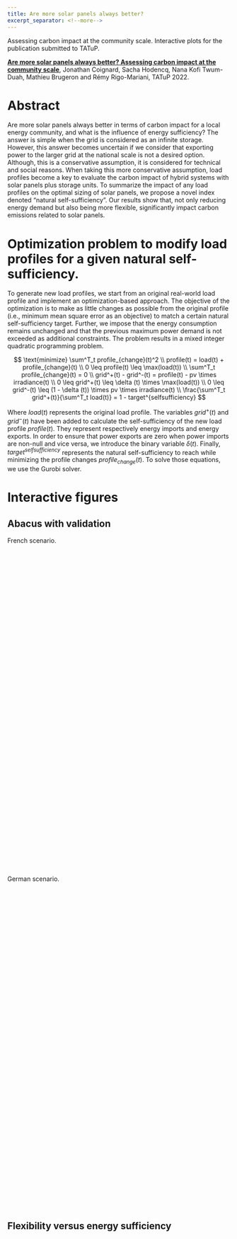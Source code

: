 ```yaml
---
title: Are more solar panels always better?
excerpt_separator: <!--more-->
---
```

Assessing carbon impact at the community scale. Interactive plots for the publication submitted to TATuP.

<!--more-->

**[Are more solar panels always better? Assessing carbon impact at the community scale](#)**, Jonathan Coignard, Sacha Hodencq, Nana Kofi Twum-Duah, Mathieu Brugeron and Rémy Rigo-Mariani, TATuP 2022.

# Abstract
Are more solar panels always better in terms of carbon impact for a local energy community, and what is the influence of energy sufficiency? The answer is simple when the grid is considered as an infinite storage. However, this answer becomes uncertain if we consider that exporting power to the larger grid at the national scale is not a desired option.  Although, this is a conservative assumption, it is considered for technical and social reasons. When taking this more conservative assumption, load profiles become a key to evaluate the carbon impact of hybrid systems with solar panels plus storage units. To summarize the impact of any load profiles on the optimal sizing of solar panels, we propose a novel index denoted “natural self-sufficiency”. Our results show that, not only reducing energy demand but also being more flexible, significantly impact carbon emissions related to solar panels.

# Optimization problem to modify load profiles for a given natural self-sufficiency.
To generate new load profiles, we start from an original real-world load profile and implement an optimization-based approach. The objective of the optimization is to make as little changes as possible from the original profile (i.e., minimum mean square error as an objective) to match a certain natural self-sufficiency target. Further, we impose that the energy consumption remains unchanged and that the previous maximum power demand is not exceeded as additional constraints. The problem results in a mixed integer quadratic programming problem.

$$
\text{minimize} \sum^T_t profile_{change}(t)^2 \\
profile(t) = load(t) + profile_{change}(t) \\
0 \leq profile(t) \leq \max(load(t)) \\
\sum^T_t profile_{change}(t) = 0 \\
grid^+(t) - grid^-(t) = profile(t) - pv \times irradiance(t) \\
0 \leq grid^+(t) \leq \delta (t) \times \max(load(t)) \\
0 \leq grid^-(t) \leq (1 - \delta (t)) \times pv \times irradiance(t) \\
\frac{\sum^T_t grid^+(t)}{\sum^T_t load(t)} = 1 - target^{selfsufficiency}
$$

Where $load(t)$ represents the original load profile. The variables $grid^+(t)$ and $grid^-(t)$ have been added to calculate the self-sufficiency of the new load profile $profile(t)$. They represent respectively energy imports and energy exports. In order to ensure that power exports are zero when power imports are non-null and vice versa, we introduce the binary variable $\delta (t)$. Finally, $target^{selfsufficiency}$ represents the natural self-sufficiency to reach while minimizing the profile changes $profile_{change}(t)$. To solve those equations, we use the Gurobi solver.

# Interactive figures
## Abacus with validation
French scenario.
<div><script type="text/javascript">window.PlotlyConfig = {MathJaxConfig: 'local'};</script>
    <script src="https://cdn.plot.ly/plotly-2.4.2.min.js"></script>                <div id="38d8ffbb-ac3b-4f52-af5f-ad8f6a0fc257" class="plotly-graph-div" style="height:720px; width:800px;"></div>            <script type="text/javascript">                                    window.PLOTLYENV=window.PLOTLYENV || {};                                    if (document.getElementById("38d8ffbb-ac3b-4f52-af5f-ad8f6a0fc257")) {                    Plotly.newPlot(                        "38d8ffbb-ac3b-4f52-af5f-ad8f6a0fc257",                        [{"customdata":[["0.0kWp/MWh \u2014 0.0kWh/MWh"],["0.12kWp/MWh \u2014 0.28kWh/MWh"],["0.23kWp/MWh \u2014 0.85kWh/MWh"],["0.28kWp/MWh \u2014 1.15kWh/MWh"],["0.34kWp/MWh \u2014 1.44kWh/MWh"],["0.39kWp/MWh \u2014 1.74kWh/MWh"],["0.45kWp/MWh \u2014 2.03kWh/MWh"],["0.52kWp/MWh \u2014 2.33kWh/MWh"],["0.61kWp/MWh \u2014 2.63kWh/MWh"],["0.72kWp/MWh \u2014 2.98kWh/MWh"],["0.87kWp/MWh \u2014 3.39kWh/MWh"],["1.0kWp/MWh \u2014 4.02kWh/MWh"],["1.21kWp/MWh \u2014 5.0kWh/MWh"],["2.55kWp/MWh \u2014 5.0kWh/MWh"],["4.04kWp/MWh \u2014 4.93kWh/MWh"],["5.68kWp/MWh \u2014 4.77kWh/MWh"],["7.47kWp/MWh \u2014 4.98kWh/MWh"],["9.49kWp/MWh \u2014 5.66kWh/MWh"]],"hovertemplate":"natural_self=10<br>self_sufficiency=%{x}<br>co2_kg_mwh_not_discounted=%{y}<br>text=%{customdata[0]}<extra></extra>","legendgroup":"10","line":{"color":"rgba(127, 127, 127, 1.0)","dash":"solid","width":1},"marker":{"symbol":"circle"},"mode":"lines","name":"","opacity":0.8,"orientation":"v","showlegend":false,"type":"scatter","x":[0.0,10.0,20.0,25.0,30.0,35.0,40.0,45.0,50.0,55.00000000000001,60.0,65.0,70.0,75.0,80.0,85.0,90.0,95.0],"xaxis":"x","y":[58.48,64.49,75.84,81.68,87.55,93.44,99.4,106.16,114.5,124.9,137.97,154.07,183.54,250.56,322.6,401.6,496.11,610.81],"yaxis":"y"},{"customdata":[["0.0kWp/MWh \u2014 0.0kWh/MWh"],["0.09kWp/MWh \u2014 0.0kWh/MWh"],["0.21kWp/MWh \u2014 0.32kWh/MWh"],["0.27kWp/MWh \u2014 0.59kWh/MWh"],["0.32kWp/MWh \u2014 0.88kWh/MWh"],["0.37kWp/MWh \u2014 1.17kWh/MWh"],["0.43kWp/MWh \u2014 1.46kWh/MWh"],["0.49kWp/MWh \u2014 1.76kWh/MWh"],["0.56kWp/MWh \u2014 2.05kWh/MWh"],["0.65kWp/MWh \u2014 2.35kWh/MWh"],["0.77kWp/MWh \u2014 2.69kWh/MWh"],["0.93kWp/MWh \u2014 3.11kWh/MWh"],["1.08kWp/MWh \u2014 3.74kWh/MWh"],["1.57kWp/MWh \u2014 4.57kWh/MWh"],["3.01kWp/MWh \u2014 4.51kWh/MWh"],["4.62kWp/MWh \u2014 4.33kWh/MWh"],["6.37kWp/MWh \u2014 4.39kWh/MWh"],["8.39kWp/MWh \u2014 4.81kWh/MWh"]],"hovertemplate":"natural_self=20<br>self_sufficiency=%{x}<br>co2_kg_mwh_not_discounted=%{y}<br>text=%{customdata[0]}<extra></extra>","legendgroup":"20","line":{"color":"rgba(127, 127, 127, 1.0)","dash":"solid","width":1},"marker":{"symbol":"circle"},"mode":"lines","name":"","opacity":0.8,"orientation":"v","showlegend":false,"type":"scatter","x":[0.0,10.0,20.0,25.0,30.0,35.0,40.0,45.0,50.0,55.00000000000001,60.0,65.0,70.0,75.0,80.0,85.0,90.0,95.0],"xaxis":"x","y":[58.48,57.67,64.49,69.94,75.6,81.34,87.12,92.99,99.66,108.13,118.87,132.44,150.01,190.69,261.19,337.4,427.27,537.68],"yaxis":"y"},{"customdata":[["0.0kWp/MWh \u2014 0.0kWh/MWh"],["0.08kWp/MWh \u2014 0.0kWh/MWh"],["0.18kWp/MWh \u2014 0.0kWh/MWh"],["0.24kWp/MWh \u2014 0.12kWh/MWh"],["0.3kWp/MWh \u2014 0.35kWh/MWh"],["0.35kWp/MWh \u2014 0.62kWh/MWh"],["0.41kWp/MWh \u2014 0.9kWh/MWh"],["0.46kWp/MWh \u2014 1.18kWh/MWh"],["0.52kWp/MWh \u2014 1.47kWh/MWh"],["0.59kWp/MWh \u2014 1.75kWh/MWh"],["0.68kWp/MWh \u2014 2.06kWh/MWh"],["0.82kWp/MWh \u2014 2.4kWh/MWh"],["0.97kWp/MWh \u2014 2.87kWh/MWh"],["1.14kWp/MWh \u2014 3.58kWh/MWh"],["2.1kWp/MWh \u2014 4.07kWh/MWh"],["3.63kWp/MWh \u2014 3.96kWh/MWh"],["5.34kWp/MWh \u2014 3.9kWh/MWh"],["7.31kWp/MWh \u2014 4.28kWh/MWh"]],"hovertemplate":"natural_self=30<br>self_sufficiency=%{x}<br>co2_kg_mwh_not_discounted=%{y}<br>text=%{customdata[0]}<extra></extra>","legendgroup":"30","line":{"color":"rgba(127, 127, 127, 1.0)","dash":"solid","width":1},"marker":{"symbol":"circle"},"mode":"lines","name":"","opacity":0.8,"orientation":"v","showlegend":false,"type":"scatter","x":[0.0,10.0,20.0,25.0,30.0,35.0,40.0,45.0,50.0,55.00000000000001,60.0,65.0,70.0,75.0,80.0,85.0,90.0,95.0],"xaxis":"x","y":[58.48,56.81,56.52,59.27,63.88,69.11,74.61,80.22,85.92,92.44,101.07,112.42,126.76,147.11,204.66,278.26,363.53,470.29],"yaxis":"y"},{"customdata":[["0.0kWp/MWh \u2014 0.0kWh/MWh"],["0.08kWp/MWh \u2014 0.0kWh/MWh"],["0.16kWp/MWh \u2014 0.0kWh/MWh"],["0.21kWp/MWh \u2014 0.0kWh/MWh"],["0.28kWp/MWh \u2014 0.02kWh/MWh"],["0.34kWp/MWh \u2014 0.16kWh/MWh"],["0.4kWp/MWh \u2014 0.39kWh/MWh"],["0.45kWp/MWh \u2014 0.65kWh/MWh"],["0.5kWp/MWh \u2014 0.93kWh/MWh"],["0.55kWp/MWh \u2014 1.2kWh/MWh"],["0.63kWp/MWh \u2014 1.46kWh/MWh"],["0.73kWp/MWh \u2014 1.73kWh/MWh"],["0.87kWp/MWh \u2014 2.12kWh/MWh"],["1.01kWp/MWh \u2014 2.68kWh/MWh"],["1.25kWp/MWh \u2014 3.54kWh/MWh"],["2.67kWp/MWh \u2014 3.56kWh/MWh"],["4.36kWp/MWh \u2014 3.37kWh/MWh"],["6.24kWp/MWh \u2014 3.73kWh/MWh"]],"hovertemplate":"natural_self=40<br>self_sufficiency=%{x}<br>co2_kg_mwh_not_discounted=%{y}<br>text=%{customdata[0]}<extra></extra>","legendgroup":"40","line":{"color":"rgba(127, 127, 127, 1.0)","dash":"solid","width":1},"marker":{"symbol":"circle"},"mode":"lines","name":"","opacity":0.8,"orientation":"v","showlegend":false,"type":"scatter","x":[0.0,10.0,20.0,25.0,30.0,35.0,40.0,45.0,50.0,55.00000000000001,60.0,65.0,70.0,75.0,80.0,85.0,90.0,95.0],"xaxis":"x","y":[58.48,56.79,55.17,54.77,55.82,59.13,63.62,68.68,73.97,79.41,85.71,94.2,106.2,121.48,149.72,220.42,300.94,403.61],"yaxis":"y"},{"customdata":[["0.0kWp/MWh \u2014 0.0kWh/MWh"],["0.08kWp/MWh \u2014 0.0kWh/MWh"],["0.16kWp/MWh \u2014 0.0kWh/MWh"],["0.2kWp/MWh \u2014 0.0kWh/MWh"],["0.24kWp/MWh \u2014 0.0kWh/MWh"],["0.3kWp/MWh \u2014 0.0kWh/MWh"],["0.37kWp/MWh \u2014 0.02kWh/MWh"],["0.44kWp/MWh \u2014 0.17kWh/MWh"],["0.5kWp/MWh \u2014 0.38kWh/MWh"],["0.55kWp/MWh \u2014 0.65kWh/MWh"],["0.6kWp/MWh \u2014 0.91kWh/MWh"],["0.67kWp/MWh \u2014 1.14kWh/MWh"],["0.77kWp/MWh \u2014 1.41kWh/MWh"],["0.9kWp/MWh \u2014 1.83kWh/MWh"],["1.05kWp/MWh \u2014 2.45kWh/MWh"],["1.72kWp/MWh \u2014 3.12kWh/MWh"],["3.32kWp/MWh \u2014 2.95kWh/MWh"],["5.15kWp/MWh \u2014 3.2kWh/MWh"]],"hovertemplate":"natural_self=50<br>self_sufficiency=%{x}<br>co2_kg_mwh_not_discounted=%{y}<br>text=%{customdata[0]}<extra></extra>","legendgroup":"50","line":{"color":"rgba(127, 127, 127, 1.0)","dash":"solid","width":1},"marker":{"symbol":"circle"},"mode":"lines","name":"","opacity":0.8,"orientation":"v","showlegend":false,"type":"scatter","x":[0.0,10.0,20.0,25.0,30.0,35.0,40.0,45.0,50.0,55.00000000000001,60.0,65.0,70.0,75.0,80.0,85.0,90.0,95.0],"xaxis":"x","y":[58.48,56.79,55.09,54.26,53.58,53.45,54.91,58.35,62.65,67.46,72.54,78.38,86.57,99.29,116.2,162.35,238.7,335.91],"yaxis":"y"},{"customdata":[["0.0kWp/MWh \u2014 0.0kWh/MWh"],["0.08kWp/MWh \u2014 0.0kWh/MWh"],["0.16kWp/MWh \u2014 0.0kWh/MWh"],["0.2kWp/MWh \u2014 0.0kWh/MWh"],["0.24kWp/MWh \u2014 0.0kWh/MWh"],["0.28kWp/MWh \u2014 0.0kWh/MWh"],["0.33kWp/MWh \u2014 0.0kWh/MWh"],["0.38kWp/MWh \u2014 0.0kWh/MWh"],["0.46kWp/MWh \u2014 0.01kWh/MWh"],["0.53kWp/MWh \u2014 0.14kWh/MWh"],["0.59kWp/MWh \u2014 0.35kWh/MWh"],["0.65kWp/MWh \u2014 0.58kWh/MWh"],["0.71kWp/MWh \u2014 0.8kWh/MWh"],["0.8kWp/MWh \u2014 1.08kWh/MWh"],["0.93kWp/MWh \u2014 1.53kWh/MWh"],["1.1kWp/MWh \u2014 2.27kWh/MWh"],["2.26kWp/MWh \u2014 2.59kWh/MWh"],["4.05kWp/MWh \u2014 2.62kWh/MWh"]],"hovertemplate":"natural_self=60<br>self_sufficiency=%{x}<br>co2_kg_mwh_not_discounted=%{y}<br>text=%{customdata[0]}<extra></extra>","legendgroup":"60","line":{"color":"rgba(127, 127, 127, 1.0)","dash":"solid","width":1},"marker":{"symbol":"circle"},"mode":"lines","name":"","opacity":0.8,"orientation":"v","showlegend":false,"type":"scatter","x":[0.0,10.0,20.0,25.0,30.0,35.0,40.0,45.0,50.0,55.00000000000001,60.0,65.0,70.0,75.0,80.0,85.0,90.0,95.0],"xaxis":"x","y":[58.48,56.79,55.09,54.24,53.4,52.59,52.0,52.02,53.44,56.7,60.81,65.36,70.47,78.18,91.57,111.94,176.52,267.41],"yaxis":"y"},{"customdata":[["0.0kWp/MWh \u2014 0.0kWh/MWh"],["0.08kWp/MWh \u2014 0.0kWh/MWh"],["0.16kWp/MWh \u2014 0.0kWh/MWh"],["0.2kWp/MWh \u2014 0.0kWh/MWh"],["0.24kWp/MWh \u2014 0.0kWh/MWh"],["0.28kWp/MWh \u2014 0.0kWh/MWh"],["0.32kWp/MWh \u2014 0.0kWh/MWh"],["0.36kWp/MWh \u2014 0.0kWh/MWh"],["0.41kWp/MWh \u2014 0.0kWh/MWh"],["0.46kWp/MWh \u2014 0.0kWh/MWh"],["0.54kWp/MWh \u2014 0.0kWh/MWh"],["0.62kWp/MWh \u2014 0.07kWh/MWh"],["0.69kWp/MWh \u2014 0.25kWh/MWh"],["0.74kWp/MWh \u2014 0.47kWh/MWh"],["0.81kWp/MWh \u2014 0.74kWh/MWh"],["0.94kWp/MWh \u2014 1.23kWh/MWh"],["1.21kWp/MWh \u2014 2.13kWh/MWh"],["2.92kWp/MWh \u2014 2.02kWh/MWh"]],"hovertemplate":"natural_self=70<br>self_sufficiency=%{x}<br>co2_kg_mwh_not_discounted=%{y}<br>text=%{customdata[0]}<extra></extra>","legendgroup":"70","line":{"color":"rgba(127, 127, 127, 1.0)","dash":"solid","width":1},"marker":{"symbol":"circle"},"mode":"lines","name":"","opacity":0.8,"orientation":"v","showlegend":false,"type":"scatter","x":[0.0,10.0,20.0,25.0,30.0,35.0,40.0,45.0,50.0,55.00000000000001,60.0,65.0,70.0,75.0,80.0,85.0,90.0,95.0],"xaxis":"x","y":[58.48,56.79,55.09,54.24,53.39,52.55,51.7,50.91,50.34,50.3,51.3,53.95,57.73,62.03,68.87,82.84,112.43,196.31],"yaxis":"y"},{"customdata":[["0.0kWp/MWh \u2014 0.0kWh/MWh"],["0.08kWp/MWh \u2014 0.0kWh/MWh"],["0.16kWp/MWh \u2014 0.0kWh/MWh"],["0.2kWp/MWh \u2014 0.0kWh/MWh"],["0.24kWp/MWh \u2014 0.0kWh/MWh"],["0.28kWp/MWh \u2014 0.0kWh/MWh"],["0.32kWp/MWh \u2014 0.0kWh/MWh"],["0.36kWp/MWh \u2014 0.0kWh/MWh"],["0.4kWp/MWh \u2014 0.0kWh/MWh"],["0.44kWp/MWh \u2014 0.0kWh/MWh"],["0.49kWp/MWh \u2014 0.0kWh/MWh"],["0.54kWp/MWh \u2014 0.0kWh/MWh"],["0.6kWp/MWh \u2014 0.0kWh/MWh"],["0.69kWp/MWh \u2014 0.0kWh/MWh"],["0.77kWp/MWh \u2014 0.11kWh/MWh"],["0.8kWp/MWh \u2014 0.39kWh/MWh"],["0.92kWp/MWh \u2014 0.91kWh/MWh"],["1.71kWp/MWh \u2014 1.47kWh/MWh"]],"hovertemplate":"natural_self=80<br>self_sufficiency=%{x}<br>co2_kg_mwh_not_discounted=%{y}<br>text=%{customdata[0]}<extra></extra>","legendgroup":"80","line":{"color":"rgba(127, 127, 127, 1.0)","dash":"solid","width":1},"marker":{"symbol":"circle"},"mode":"lines","name":"","opacity":0.8,"orientation":"v","showlegend":false,"type":"scatter","x":[0.0,10.0,20.0,25.0,30.0,35.0,40.0,45.0,50.0,55.00000000000001,60.0,65.0,70.0,75.0,80.0,85.0,90.0,95.0],"xaxis":"x","y":[58.48,56.79,55.09,54.24,53.4,52.55,51.7,50.86,50.01,49.2,48.57,48.3,48.75,50.26,53.25,58.46,72.58,121.64],"yaxis":"y"},{"customdata":[["0.0kWp/MWh \u2014 0.0kWh/MWh"],["0.08kWp/MWh \u2014 0.0kWh/MWh"],["0.16kWp/MWh \u2014 0.0kWh/MWh"],["0.2kWp/MWh \u2014 0.0kWh/MWh"],["0.24kWp/MWh \u2014 0.0kWh/MWh"],["0.28kWp/MWh \u2014 0.0kWh/MWh"],["0.32kWp/MWh \u2014 0.0kWh/MWh"],["0.36kWp/MWh \u2014 0.0kWh/MWh"],["0.4kWp/MWh \u2014 0.0kWh/MWh"],["0.44kWp/MWh \u2014 0.0kWh/MWh"],["0.48kWp/MWh \u2014 0.0kWh/MWh"],["0.52kWp/MWh \u2014 0.0kWh/MWh"],["0.56kWp/MWh \u2014 0.0kWh/MWh"],["0.61kWp/MWh \u2014 0.0kWh/MWh"],["0.66kWp/MWh \u2014 0.0kWh/MWh"],["0.72kWp/MWh \u2014 0.0kWh/MWh"],["0.79kWp/MWh \u2014 0.07kWh/MWh"],["0.89kWp/MWh \u2014 0.54kWh/MWh"]],"hovertemplate":"natural_self=90<br>self_sufficiency=%{x}<br>co2_kg_mwh_not_discounted=%{y}<br>text=%{customdata[0]}<extra></extra>","legendgroup":"90","line":{"color":"rgba(127, 127, 127, 1.0)","dash":"solid","width":1},"marker":{"symbol":"circle"},"mode":"lines","name":"","opacity":0.8,"orientation":"v","showlegend":false,"type":"scatter","x":[0.0,10.0,20.0,25.0,30.0,35.0,40.0,45.0,50.0,55.00000000000001,60.0,65.0,70.0,75.0,80.0,85.0,90.0,95.0],"xaxis":"x","y":[58.48,56.79,55.1,54.25,53.4,52.56,51.71,50.86,50.02,49.17,48.32,47.48,46.71,46.13,45.91,46.32,48.22,60.19],"yaxis":"y"},{"customdata":[["0.0kWp/MWh \u2014 0.0kWh/MWh"],["0.08kWp/MWh \u2014 0.0kWh/MWh"],["0.16kWp/MWh \u2014 0.0kWh/MWh"],["0.2kWp/MWh \u2014 0.0kWh/MWh"],["0.24kWp/MWh \u2014 0.0kWh/MWh"],["0.28kWp/MWh \u2014 0.0kWh/MWh"],["0.32kWp/MWh \u2014 0.0kWh/MWh"],["0.36kWp/MWh \u2014 0.0kWh/MWh"],["0.4kWp/MWh \u2014 0.0kWh/MWh"],["0.44kWp/MWh \u2014 0.0kWh/MWh"],["0.48kWp/MWh \u2014 0.0kWh/MWh"],["0.52kWp/MWh \u2014 0.0kWh/MWh"],["0.56kWp/MWh \u2014 0.0kWh/MWh"],["0.6kWp/MWh \u2014 0.0kWh/MWh"],["0.64kWp/MWh \u2014 0.0kWh/MWh"],["0.68kWp/MWh \u2014 0.0kWh/MWh"],["0.72kWp/MWh \u2014 0.0kWh/MWh"],["0.76kWp/MWh \u2014 0.0kWh/MWh"]],"hovertemplate":"natural_self=100<br>self_sufficiency=%{x}<br>co2_kg_mwh_not_discounted=%{y}<br>text=%{customdata[0]}<extra></extra>","legendgroup":"100","line":{"color":"rgba(127, 127, 127, 1.0)","dash":"solid","width":1},"marker":{"symbol":"circle"},"mode":"lines","name":"","opacity":0.8,"orientation":"v","showlegend":false,"type":"scatter","x":[0.0,10.0,20.0,25.0,30.0,35.0,40.0,45.0,50.0,55.00000000000001,60.0,65.0,70.0,75.0,80.0,85.0,90.0,95.0],"xaxis":"x","y":[58.48,56.79,55.11,54.27,53.42,52.58,51.74,50.89,50.05,49.21,48.36,47.52,46.68,45.83,44.99,44.15,43.3,42.46],"yaxis":"y"},{"customdata":[["0.0kWp/MWh \u2014 0.0kWh/MWh"],["0.09kWp/MWh \u2014 0.0kWh/MWh"],["0.2kWp/MWh \u2014 0.0kWh/MWh"],["0.37kWp/MWh \u2014 0.23kWh/MWh"],["0.5kWp/MWh \u2014 0.76kWh/MWh"],["0.62kWp/MWh \u2014 1.34kWh/MWh"],["0.81kWp/MWh \u2014 1.91kWh/MWh"],["1.24kWp/MWh \u2014 2.96kWh/MWh"],["2.82kWp/MWh \u2014 3.36kWh/MWh"],["3.59kWp/MWh \u2014 3.92kWh/MWh"],["4.64kWp/MWh \u2014 4.18kWh/MWh"],["5.97kWp/MWh \u2014 4.78kWh/MWh"],["8.03kWp/MWh \u2014 8.17kWh/MWh"]],"hovertemplate":"natural_self=34.88715040120239<br>self_sufficiency=%{x}<br>co2_kg_mwh_not_discounted=%{y}<br>text=%{customdata[0]}<extra></extra>","legendgroup":"34.88715040120239","line":{"color":"#4C78A8","dash":"solid","width":3},"marker":{"symbol":"circle"},"mode":"lines","name":"Residential community #1","opacity":0.8,"orientation":"v","showlegend":true,"type":"scatter","x":[0.0,10.0,20.0,30.0,40.0,50.0,60.0,70.0,80.0,85.0,90.0,95.0,100.0],"xaxis":"x","y":[58.48,56.68,56.25,63.27,74.06,85.75,100.89,139.24,224.05,273.29,331.58,408.96,582.18],"yaxis":"y"},{"customdata":[["0.0kWp/MWh \u2014 0.0kWh/MWh"],["0.08kWp/MWh \u2014 0.0kWh/MWh"],["0.19kWp/MWh \u2014 0.0kWh/MWh"],["0.34kWp/MWh \u2014 0.2kWh/MWh"],["0.46kWp/MWh \u2014 0.71kWh/MWh"],["0.58kWp/MWh \u2014 1.26kWh/MWh"],["0.84kWp/MWh \u2014 1.72kWh/MWh"],["1.42kWp/MWh \u2014 2.28kWh/MWh"],["3.44kWp/MWh \u2014 2.94kWh/MWh"],["5.54kWp/MWh \u2014 2.82kWh/MWh"],["7.69kWp/MWh \u2014 3.07kWh/MWh"],["9.97kWp/MWh \u2014 4.34kWh/MWh"],["12.57kWp/MWh \u2014 9.62kWh/MWh"]],"hovertemplate":"natural_self=32.223155536826994<br>self_sufficiency=%{x}<br>co2_kg_mwh_not_discounted=%{y}<br>text=%{customdata[0]}<extra></extra>","legendgroup":"32.223155536826994","line":{"color":"rgba(255, 127, 14, 1.0)","dash":"solid","width":3},"marker":{"symbol":"circle"},"mode":"lines","name":"Residential community #2","opacity":0.8,"orientation":"v","showlegend":true,"type":"scatter","x":[0.0,10.0,20.0,30.0,40.0,50.0,60.0,70.0,80.0,85.0,90.0,95.0,100.0],"xaxis":"x","y":[58.48,57.33,57.38,63.79,74.56,86.51,103.78,139.86,252.54,355.8,469.23,610.07,848.25],"yaxis":"y"},{"customdata":[["0.0kWp/MWh \u2014 0.0kWh/MWh"],["0.1kWp/MWh \u2014 0.0kWh/MWh"],["0.25kWp/MWh \u2014 0.04kWh/MWh"],["0.39kWp/MWh \u2014 0.19kWh/MWh"],["0.51kWp/MWh \u2014 0.56kWh/MWh"],["0.58kWp/MWh \u2014 1.11kWh/MWh"],["0.67kWp/MWh \u2014 1.68kWh/MWh"],["0.81kWp/MWh \u2014 2.57kWh/MWh"],["1.81kWp/MWh \u2014 2.55kWh/MWh"],["2.28kWp/MWh \u2014 2.94kWh/MWh"],["2.82kWp/MWh \u2014 3.54kWh/MWh"],["3.4kWp/MWh \u2014 4.44kWh/MWh"],["4.0kWp/MWh \u2014 8.39kWh/MWh"]],"hovertemplate":"natural_self=30.321264104178027<br>self_sufficiency=%{x}<br>co2_kg_mwh_not_discounted=%{y}<br>text=%{customdata[0]}<extra></extra>","legendgroup":"30.321264104178027","line":{"color":"rgba(214, 39, 40, 1.0)","dash":"solid","width":3},"marker":{"symbol":"circle"},"mode":"lines","name":"Residential community #3","opacity":0.8,"orientation":"v","showlegend":true,"type":"scatter","x":[0.0,10.0,20.0,30.0,40.0,50.0,60.0,70.0,80.0,85.0,90.0,95.0,100.0],"xaxis":"x","y":[58.48,58.65,62.13,67.81,75.45,85.27,96.7,116.97,160.88,189.83,226.01,270.61,379.04],"yaxis":"y"},{"customdata":[["0.0kWp/MWh \u2014 0.0kWh/MWh"],["0.08kWp/MWh \u2014 0.0kWh/MWh"],["0.17kWp/MWh \u2014 0.0kWh/MWh"],["0.3kWp/MWh \u2014 0.0kWh/MWh"],["0.41kWp/MWh \u2014 0.34kWh/MWh"],["0.53kWp/MWh \u2014 0.75kWh/MWh"],["0.65kWp/MWh \u2014 1.21kWh/MWh"],["0.77kWp/MWh \u2014 1.69kWh/MWh"],["0.94kWp/MWh \u2014 2.19kWh/MWh"],["1.06kWp/MWh \u2014 2.46kWh/MWh"],["1.17kWp/MWh \u2014 2.87kWh/MWh"],["1.37kWp/MWh \u2014 3.85kWh/MWh"],["3.7kWp/MWh \u2014 4.06kWh/MWh"]],"hovertemplate":"natural_self=39.9726221026247<br>self_sufficiency=%{x}<br>co2_kg_mwh_not_discounted=%{y}<br>text=%{customdata[0]}<extra></extra>","legendgroup":"39.9726221026247","line":{"color":"rgba(44, 160, 44, 1.0)","dash":"solid","width":3},"marker":{"symbol":"circle"},"mode":"lines","name":"University building","opacity":0.8,"orientation":"v","showlegend":true,"type":"scatter","x":[0.0,10.0,20.0,30.0,40.0,50.0,60.0,70.0,80.0,85.0,90.0,95.0,100.0],"xaxis":"x","y":[58.48,56.94,55.7,56.74,63.32,71.93,81.44,91.54,104.32,112.38,123.53,150.34,274.55],"yaxis":"y"}],                        {"annotations":[{"ax":0,"ay":0,"bgcolor":"white","font":{"color":"rgba(127, 127, 127, 1.0)","size":15},"text":"10%","x":50,"y":114.5},{"ax":0,"ay":0,"bgcolor":"white","font":{"color":"rgba(127, 127, 127, 1.0)","size":15},"text":"20%","x":55,"y":108.13},{"ax":0,"ay":0,"bgcolor":"white","font":{"color":"rgba(127, 127, 127, 1.0)","size":15},"text":"30%","x":60,"y":101.07},{"ax":0,"ay":0,"bgcolor":"white","font":{"color":"rgba(127, 127, 127, 1.0)","size":15},"text":"40%","x":65,"y":94.2},{"ax":0,"ay":0,"bgcolor":"white","font":{"color":"rgba(127, 127, 127, 1.0)","size":15},"text":"50%","x":70,"y":86.57},{"ax":0,"ay":0,"bgcolor":"white","font":{"color":"rgba(127, 127, 127, 1.0)","size":15},"text":"60%","x":75,"y":78.18},{"ax":0,"ay":0,"bgcolor":"white","font":{"color":"rgba(127, 127, 127, 1.0)","size":15},"text":"70%","x":80,"y":68.87},{"ax":0,"ay":0,"bgcolor":"white","font":{"color":"rgba(127, 127, 127, 1.0)","size":15},"text":"80%","x":85,"y":59.46},{"ax":0,"ay":0,"bgcolor":"white","font":{"color":"rgba(127, 127, 127, 1.0)","size":15},"text":"90%","x":90,"y":51.22},{"ax":0,"ay":0,"bgcolor":"white","font":{"color":"rgba(127, 127, 127, 1.0)","size":15},"text":"100%","x":95,"y":42.46},{"ax":0,"ay":0,"bgcolor":"white","font":{"color":"rgba(55, 128, 191, 1.0)","size":15},"text":"34.9%","x":75,"y":175},{"ax":0,"ay":0,"bgcolor":"white","font":{"color":"rgba(255, 127, 14, 1.0)","size":15},"text":"32.2%","x":73,"y":165},{"ax":0,"ay":0,"bgcolor":"white","font":{"color":"rgba(214, 39, 40, 1.0)","size":15},"text":"30.3%","x":78,"y":150},{"ax":0,"ay":0,"bgcolor":"white","font":{"color":"rgba(44, 160, 44, 1.0)","size":15},"text":"40.0%","x":85,"y":112}],"font":{"size":19},"height":720,"legend":{"title":{"text":""},"tracegroupgap":0,"x":0.01,"y":1},"margin":{"b":10,"l":20,"r":50,"t":50},"shapes":[{"line":{"color":"rgba(214, 39, 40, 0.9)","dash":"dash","width":4},"type":"line","x0":0,"x1":1,"xref":"paper","y0":58.48,"y1":58.48}],"showlegend":true,"template":{"data":{"bar":[{"error_x":{"color":"#2a3f5f"},"error_y":{"color":"#2a3f5f"},"marker":{"line":{"color":"white","width":0.5},"pattern":{"fillmode":"overlay","size":10,"solidity":0.2}},"type":"bar"}],"barpolar":[{"marker":{"line":{"color":"white","width":0.5},"pattern":{"fillmode":"overlay","size":10,"solidity":0.2}},"type":"barpolar"}],"carpet":[{"aaxis":{"endlinecolor":"#2a3f5f","gridcolor":"#C8D4E3","linecolor":"#C8D4E3","minorgridcolor":"#C8D4E3","startlinecolor":"#2a3f5f"},"baxis":{"endlinecolor":"#2a3f5f","gridcolor":"#C8D4E3","linecolor":"#C8D4E3","minorgridcolor":"#C8D4E3","startlinecolor":"#2a3f5f"},"type":"carpet"}],"choropleth":[{"colorbar":{"outlinewidth":0,"ticks":""},"type":"choropleth"}],"contour":[{"colorbar":{"outlinewidth":0,"ticks":""},"colorscale":[[0.0,"#0d0887"],[0.1111111111111111,"#46039f"],[0.2222222222222222,"#7201a8"],[0.3333333333333333,"#9c179e"],[0.4444444444444444,"#bd3786"],[0.5555555555555556,"#d8576b"],[0.6666666666666666,"#ed7953"],[0.7777777777777778,"#fb9f3a"],[0.8888888888888888,"#fdca26"],[1.0,"#f0f921"]],"type":"contour"}],"contourcarpet":[{"colorbar":{"outlinewidth":0,"ticks":""},"type":"contourcarpet"}],"heatmap":[{"colorbar":{"outlinewidth":0,"ticks":""},"colorscale":[[0.0,"#0d0887"],[0.1111111111111111,"#46039f"],[0.2222222222222222,"#7201a8"],[0.3333333333333333,"#9c179e"],[0.4444444444444444,"#bd3786"],[0.5555555555555556,"#d8576b"],[0.6666666666666666,"#ed7953"],[0.7777777777777778,"#fb9f3a"],[0.8888888888888888,"#fdca26"],[1.0,"#f0f921"]],"type":"heatmap"}],"heatmapgl":[{"colorbar":{"outlinewidth":0,"ticks":""},"colorscale":[[0.0,"#0d0887"],[0.1111111111111111,"#46039f"],[0.2222222222222222,"#7201a8"],[0.3333333333333333,"#9c179e"],[0.4444444444444444,"#bd3786"],[0.5555555555555556,"#d8576b"],[0.6666666666666666,"#ed7953"],[0.7777777777777778,"#fb9f3a"],[0.8888888888888888,"#fdca26"],[1.0,"#f0f921"]],"type":"heatmapgl"}],"histogram":[{"marker":{"pattern":{"fillmode":"overlay","size":10,"solidity":0.2}},"type":"histogram"}],"histogram2d":[{"colorbar":{"outlinewidth":0,"ticks":""},"colorscale":[[0.0,"#0d0887"],[0.1111111111111111,"#46039f"],[0.2222222222222222,"#7201a8"],[0.3333333333333333,"#9c179e"],[0.4444444444444444,"#bd3786"],[0.5555555555555556,"#d8576b"],[0.6666666666666666,"#ed7953"],[0.7777777777777778,"#fb9f3a"],[0.8888888888888888,"#fdca26"],[1.0,"#f0f921"]],"type":"histogram2d"}],"histogram2dcontour":[{"colorbar":{"outlinewidth":0,"ticks":""},"colorscale":[[0.0,"#0d0887"],[0.1111111111111111,"#46039f"],[0.2222222222222222,"#7201a8"],[0.3333333333333333,"#9c179e"],[0.4444444444444444,"#bd3786"],[0.5555555555555556,"#d8576b"],[0.6666666666666666,"#ed7953"],[0.7777777777777778,"#fb9f3a"],[0.8888888888888888,"#fdca26"],[1.0,"#f0f921"]],"type":"histogram2dcontour"}],"mesh3d":[{"colorbar":{"outlinewidth":0,"ticks":""},"type":"mesh3d"}],"parcoords":[{"line":{"colorbar":{"outlinewidth":0,"ticks":""}},"type":"parcoords"}],"pie":[{"automargin":true,"type":"pie"}],"scatter":[{"marker":{"colorbar":{"outlinewidth":0,"ticks":""}},"type":"scatter"}],"scatter3d":[{"line":{"colorbar":{"outlinewidth":0,"ticks":""}},"marker":{"colorbar":{"outlinewidth":0,"ticks":""}},"type":"scatter3d"}],"scattercarpet":[{"marker":{"colorbar":{"outlinewidth":0,"ticks":""}},"type":"scattercarpet"}],"scattergeo":[{"marker":{"colorbar":{"outlinewidth":0,"ticks":""}},"type":"scattergeo"}],"scattergl":[{"marker":{"colorbar":{"outlinewidth":0,"ticks":""}},"type":"scattergl"}],"scattermapbox":[{"marker":{"colorbar":{"outlinewidth":0,"ticks":""}},"type":"scattermapbox"}],"scatterpolar":[{"marker":{"colorbar":{"outlinewidth":0,"ticks":""}},"type":"scatterpolar"}],"scatterpolargl":[{"marker":{"colorbar":{"outlinewidth":0,"ticks":""}},"type":"scatterpolargl"}],"scatterternary":[{"marker":{"colorbar":{"outlinewidth":0,"ticks":""}},"type":"scatterternary"}],"surface":[{"colorbar":{"outlinewidth":0,"ticks":""},"colorscale":[[0.0,"#0d0887"],[0.1111111111111111,"#46039f"],[0.2222222222222222,"#7201a8"],[0.3333333333333333,"#9c179e"],[0.4444444444444444,"#bd3786"],[0.5555555555555556,"#d8576b"],[0.6666666666666666,"#ed7953"],[0.7777777777777778,"#fb9f3a"],[0.8888888888888888,"#fdca26"],[1.0,"#f0f921"]],"type":"surface"}],"table":[{"cells":{"fill":{"color":"#EBF0F8"},"line":{"color":"white"}},"header":{"fill":{"color":"#C8D4E3"},"line":{"color":"white"}},"type":"table"}]},"layout":{"annotationdefaults":{"arrowcolor":"#2a3f5f","arrowhead":0,"arrowwidth":1},"autotypenumbers":"strict","coloraxis":{"colorbar":{"outlinewidth":0,"ticks":""}},"colorscale":{"diverging":[[0,"#8e0152"],[0.1,"#c51b7d"],[0.2,"#de77ae"],[0.3,"#f1b6da"],[0.4,"#fde0ef"],[0.5,"#f7f7f7"],[0.6,"#e6f5d0"],[0.7,"#b8e186"],[0.8,"#7fbc41"],[0.9,"#4d9221"],[1,"#276419"]],"sequential":[[0.0,"#0d0887"],[0.1111111111111111,"#46039f"],[0.2222222222222222,"#7201a8"],[0.3333333333333333,"#9c179e"],[0.4444444444444444,"#bd3786"],[0.5555555555555556,"#d8576b"],[0.6666666666666666,"#ed7953"],[0.7777777777777778,"#fb9f3a"],[0.8888888888888888,"#fdca26"],[1.0,"#f0f921"]],"sequentialminus":[[0.0,"#0d0887"],[0.1111111111111111,"#46039f"],[0.2222222222222222,"#7201a8"],[0.3333333333333333,"#9c179e"],[0.4444444444444444,"#bd3786"],[0.5555555555555556,"#d8576b"],[0.6666666666666666,"#ed7953"],[0.7777777777777778,"#fb9f3a"],[0.8888888888888888,"#fdca26"],[1.0,"#f0f921"]]},"colorway":["#636efa","#EF553B","#00cc96","#ab63fa","#FFA15A","#19d3f3","#FF6692","#B6E880","#FF97FF","#FECB52"],"font":{"color":"#2a3f5f"},"geo":{"bgcolor":"white","lakecolor":"white","landcolor":"white","showlakes":true,"showland":true,"subunitcolor":"#C8D4E3"},"hoverlabel":{"align":"left"},"hovermode":"closest","mapbox":{"style":"light"},"paper_bgcolor":"white","plot_bgcolor":"white","polar":{"angularaxis":{"gridcolor":"#EBF0F8","linecolor":"#EBF0F8","ticks":""},"bgcolor":"white","radialaxis":{"gridcolor":"#EBF0F8","linecolor":"#EBF0F8","ticks":""}},"scene":{"xaxis":{"backgroundcolor":"white","gridcolor":"#DFE8F3","gridwidth":2,"linecolor":"#EBF0F8","showbackground":true,"ticks":"","zerolinecolor":"#EBF0F8"},"yaxis":{"backgroundcolor":"white","gridcolor":"#DFE8F3","gridwidth":2,"linecolor":"#EBF0F8","showbackground":true,"ticks":"","zerolinecolor":"#EBF0F8"},"zaxis":{"backgroundcolor":"white","gridcolor":"#DFE8F3","gridwidth":2,"linecolor":"#EBF0F8","showbackground":true,"ticks":"","zerolinecolor":"#EBF0F8"}},"shapedefaults":{"line":{"color":"#2a3f5f"}},"ternary":{"aaxis":{"gridcolor":"#DFE8F3","linecolor":"#A2B1C6","ticks":""},"baxis":{"gridcolor":"#DFE8F3","linecolor":"#A2B1C6","ticks":""},"bgcolor":"white","caxis":{"gridcolor":"#DFE8F3","linecolor":"#A2B1C6","ticks":""}},"title":{"x":0.05},"xaxis":{"automargin":true,"gridcolor":"#EBF0F8","linecolor":"#EBF0F8","ticks":"","title":{"standoff":15},"zerolinecolor":"#EBF0F8","zerolinewidth":2},"yaxis":{"automargin":true,"gridcolor":"#EBF0F8","linecolor":"#EBF0F8","ticks":"","title":{"standoff":15},"zerolinecolor":"#EBF0F8","zerolinewidth":2}}},"width":800,"xaxis":{"anchor":"y","domain":[0.0,1.0],"linecolor":"black","linewidth":2,"showline":true,"title":{"text":"Self-sufficiency [%]"},"zerolinecolor":"black","zerolinewidth":2},"yaxis":{"anchor":"x","domain":[0.0,1.0],"linecolor":"black","linewidth":1,"range":[37,183],"showline":false,"title":{"text":"GHG [kgCO<sub>2</sub>eq / MWh]"},"zerolinecolor":"black","zerolinewidth":2}},                        {"responsive": true}                    )                };                            </script>        </div>

German scenario.
<div><script type="text/javascript">window.PlotlyConfig = {MathJaxConfig: 'local'};</script>
    <div id="ed1cd8f0-7a99-44f5-ad54-f29b7eebfae5" class="plotly-graph-div" style="height:720px; width:800px;"></div>            <script type="text/javascript">                                    window.PLOTLYENV=window.PLOTLYENV || {};                                    if (document.getElementById("ed1cd8f0-7a99-44f5-ad54-f29b7eebfae5")) {                    Plotly.newPlot(                        "ed1cd8f0-7a99-44f5-ad54-f29b7eebfae5",                        [{"customdata":[["0.0kWp/MWh \u2014 0.0kWh/MWh"],["0.11kWp/MWh \u2014 0.52kWh/MWh"],["0.23kWp/MWh \u2014 1.05kWh/MWh"],["0.28kWp/MWh \u2014 1.32kWh/MWh"],["0.34kWp/MWh \u2014 1.59kWh/MWh"],["0.4kWp/MWh \u2014 1.86kWh/MWh"],["0.45kWp/MWh \u2014 2.12kWh/MWh"],["0.52kWp/MWh \u2014 2.39kWh/MWh"],["0.59kWp/MWh \u2014 2.65kWh/MWh"],["0.67kWp/MWh \u2014 2.96kWh/MWh"],["0.76kWp/MWh \u2014 3.28kWh/MWh"],["0.84kWp/MWh \u2014 3.77kWh/MWh"],["1.05kWp/MWh \u2014 4.29kWh/MWh"],["1.81kWp/MWh \u2014 4.56kWh/MWh"],["3.1kWp/MWh \u2014 4.63kWh/MWh"],["4.5kWp/MWh \u2014 4.7kWh/MWh"],["5.99kWp/MWh \u2014 5.21kWh/MWh"],["7.47kWp/MWh \u2014 6.83kWh/MWh"]],"hovertemplate":"natural_self=1<br>self_sufficiency=%{x}<br>co2_kg_mwh_not_discounted=%{y}<br>text=%{customdata[0]}<extra></extra>","legendgroup":"1","line":{"color":"rgba(127, 127, 127, 1.0)","dash":"solid","width":1},"marker":{"symbol":"circle"},"mode":"lines","name":"","opacity":0.8,"orientation":"v","showlegend":false,"type":"scatter","x":[0.0,10.0,20.0,25.0,30.0,35.0,40.0,45.0,50.0,55.00000000000001,60.0,65.0,70.0,75.0,80.0,85.0,90.0,95.0],"xaxis":"x","y":[292.75,285.94,279.79,276.72,273.66,270.59,267.53,264.68,262.35,260.94,260.72,262.79,271.87,300.06,346.79,398.35,463.9,550.47],"yaxis":"y"},{"customdata":[["0.0kWp/MWh \u2014 0.0kWh/MWh"],["0.13kWp/MWh \u2014 0.2kWh/MWh"],["0.24kWp/MWh \u2014 0.69kWh/MWh"],["0.29kWp/MWh \u2014 0.96kWh/MWh"],["0.34kWp/MWh \u2014 1.21kWh/MWh"],["0.4kWp/MWh \u2014 1.47kWh/MWh"],["0.46kWp/MWh \u2014 1.73kWh/MWh"],["0.52kWp/MWh \u2014 1.99kWh/MWh"],["0.59kWp/MWh \u2014 2.24kWh/MWh"],["0.66kWp/MWh \u2014 2.53kWh/MWh"],["0.76kWp/MWh \u2014 2.87kWh/MWh"],["0.92kWp/MWh \u2014 3.2kWh/MWh"],["1.15kWp/MWh \u2014 3.67kWh/MWh"],["1.81kWp/MWh \u2014 3.84kWh/MWh"],["3.09kWp/MWh \u2014 3.85kWh/MWh"],["4.51kWp/MWh \u2014 3.89kWh/MWh"],["6.05kWp/MWh \u2014 4.22kWh/MWh"],["7.44kWp/MWh \u2014 6.04kWh/MWh"]],"hovertemplate":"natural_self=10<br>self_sufficiency=%{x}<br>co2_kg_mwh_not_discounted=%{y}<br>text=%{customdata[0]}<extra></extra>","legendgroup":"10","line":{"color":"rgba(127, 127, 127, 1.0)","dash":"solid","width":1},"marker":{"symbol":"circle"},"mode":"lines","name":"","opacity":0.8,"orientation":"v","showlegend":false,"type":"scatter","x":[0.0,10.0,20.0,25.0,30.0,35.0,40.0,45.0,50.0,55.00000000000001,60.0,65.0,70.0,75.0,80.0,85.0,90.0,95.0],"xaxis":"x","y":[292.75,280.05,272.82,269.51,266.23,262.97,259.73,256.59,254.06,252.5,252.33,254.78,263.41,285.46,330.05,381.96,446.41,532.86],"yaxis":"y"},{"customdata":[["0.0kWp/MWh \u2014 0.0kWh/MWh"],["0.1kWp/MWh \u2014 0.0kWh/MWh"],["0.23kWp/MWh \u2014 0.2kWh/MWh"],["0.29kWp/MWh \u2014 0.42kWh/MWh"],["0.35kWp/MWh \u2014 0.67kWh/MWh"],["0.4kWp/MWh \u2014 0.92kWh/MWh"],["0.46kWp/MWh \u2014 1.18kWh/MWh"],["0.51kWp/MWh \u2014 1.45kWh/MWh"],["0.57kWp/MWh \u2014 1.7kWh/MWh"],["0.65kWp/MWh \u2014 1.96kWh/MWh"],["0.73kWp/MWh \u2014 2.23kWh/MWh"],["0.85kWp/MWh \u2014 2.54kWh/MWh"],["1.02kWp/MWh \u2014 2.9kWh/MWh"],["1.36kWp/MWh \u2014 3.25kWh/MWh"],["2.28kWp/MWh \u2014 3.42kWh/MWh"],["3.7kWp/MWh \u2014 3.42kWh/MWh"],["5.23kWp/MWh \u2014 3.6kWh/MWh"],["6.72kWp/MWh \u2014 4.96kWh/MWh"]],"hovertemplate":"natural_self=20<br>self_sufficiency=%{x}<br>co2_kg_mwh_not_discounted=%{y}<br>text=%{customdata[0]}<extra></extra>","legendgroup":"20","line":{"color":"rgba(127, 127, 127, 1.0)","dash":"solid","width":1},"marker":{"symbol":"circle"},"mode":"lines","name":"","opacity":0.8,"orientation":"v","showlegend":false,"type":"scatter","x":[0.0,10.0,20.0,25.0,30.0,35.0,40.0,45.0,50.0,55.00000000000001,60.0,65.0,70.0,75.0,80.0,85.0,90.0,95.0],"xaxis":"x","y":[292.75,274.7,261.44,257.23,253.47,249.88,246.38,242.95,239.6,236.81,235.14,235.01,237.91,248.93,281.48,331.89,392.62,473.87],"yaxis":"y"},{"customdata":[["0.0kWp/MWh \u2014 0.0kWh/MWh"],["0.11kWp/MWh \u2014 0.0kWh/MWh"],["0.19kWp/MWh \u2014 0.0kWh/MWh"],["0.26kWp/MWh \u2014 0.04kWh/MWh"],["0.33kWp/MWh \u2014 0.19kWh/MWh"],["0.4kWp/MWh \u2014 0.38kWh/MWh"],["0.46kWp/MWh \u2014 0.63kWh/MWh"],["0.51kWp/MWh \u2014 0.88kWh/MWh"],["0.57kWp/MWh \u2014 1.14kWh/MWh"],["0.63kWp/MWh \u2014 1.39kWh/MWh"],["0.7kWp/MWh \u2014 1.65kWh/MWh"],["0.78kWp/MWh \u2014 1.94kWh/MWh"],["0.91kWp/MWh \u2014 2.26kWh/MWh"],["1.08kWp/MWh \u2014 2.64kWh/MWh"],["1.57kWp/MWh \u2014 2.9kWh/MWh"],["2.85kWp/MWh \u2014 2.99kWh/MWh"],["4.38kWp/MWh \u2014 3.07kWh/MWh"],["5.95kWp/MWh \u2014 4.1kWh/MWh"]],"hovertemplate":"natural_self=30<br>self_sufficiency=%{x}<br>co2_kg_mwh_not_discounted=%{y}<br>text=%{customdata[0]}<extra></extra>","legendgroup":"30","line":{"color":"rgba(127, 127, 127, 1.0)","dash":"solid","width":1},"marker":{"symbol":"circle"},"mode":"lines","name":"","opacity":0.8,"orientation":"v","showlegend":false,"type":"scatter","x":[0.0,10.0,20.0,25.0,30.0,35.0,40.0,45.0,50.0,55.00000000000001,60.0,65.0,70.0,75.0,80.0,85.0,90.0,95.0],"xaxis":"x","y":[292.75,273.57,255.14,247.33,241.4,236.77,232.66,228.77,224.95,221.23,218.0,216.05,216.01,219.86,234.81,280.65,338.84,417.05],"yaxis":"y"},{"customdata":[["0.0kWp/MWh \u2014 0.0kWh/MWh"],["0.11kWp/MWh \u2014 0.0kWh/MWh"],["0.21kWp/MWh \u2014 0.0kWh/MWh"],["0.23kWp/MWh \u2014 0.0kWh/MWh"],["0.29kWp/MWh \u2014 0.0kWh/MWh"],["0.37kWp/MWh \u2014 0.04kWh/MWh"],["0.44kWp/MWh \u2014 0.18kWh/MWh"],["0.52kWp/MWh \u2014 0.37kWh/MWh"],["0.58kWp/MWh \u2014 0.6kWh/MWh"],["0.64kWp/MWh \u2014 0.87kWh/MWh"],["0.7kWp/MWh \u2014 1.12kWh/MWh"],["0.77kWp/MWh \u2014 1.36kWh/MWh"],["0.85kWp/MWh \u2014 1.63kWh/MWh"],["0.98kWp/MWh \u2014 1.95kWh/MWh"],["1.19kWp/MWh \u2014 2.37kWh/MWh"],["2.03kWp/MWh \u2014 2.58kWh/MWh"],["3.56kWp/MWh \u2014 2.62kWh/MWh"],["5.2kWp/MWh \u2014 3.33kWh/MWh"]],"hovertemplate":"natural_self=40<br>self_sufficiency=%{x}<br>co2_kg_mwh_not_discounted=%{y}<br>text=%{customdata[0]}<extra></extra>","legendgroup":"40","line":{"color":"rgba(127, 127, 127, 1.0)","dash":"solid","width":1},"marker":{"symbol":"circle"},"mode":"lines","name":"","opacity":0.8,"orientation":"v","showlegend":false,"type":"scatter","x":[0.0,10.0,20.0,25.0,30.0,35.0,40.0,45.0,50.0,55.00000000000001,60.0,65.0,70.0,75.0,80.0,85.0,90.0,95.0],"xaxis":"x","y":[292.75,273.04,253.52,243.97,234.88,227.16,221.11,216.13,211.66,207.45,203.37,199.65,197.15,197.0,202.69,231.8,287.7,362.39],"yaxis":"y"},{"customdata":[["0.0kWp/MWh \u2014 0.0kWh/MWh"],["0.11kWp/MWh \u2014 0.0kWh/MWh"],["0.23kWp/MWh \u2014 0.0kWh/MWh"],["0.29kWp/MWh \u2014 0.0kWh/MWh"],["0.29kWp/MWh \u2014 0.0kWh/MWh"],["0.33kWp/MWh \u2014 0.0kWh/MWh"],["0.4kWp/MWh \u2014 0.0kWh/MWh"],["0.49kWp/MWh \u2014 0.03kWh/MWh"],["0.57kWp/MWh \u2014 0.16kWh/MWh"],["0.65kWp/MWh \u2014 0.35kWh/MWh"],["0.71kWp/MWh \u2014 0.58kWh/MWh"],["0.78kWp/MWh \u2014 0.82kWh/MWh"],["0.84kWp/MWh \u2014 1.06kWh/MWh"],["0.93kWp/MWh \u2014 1.31kWh/MWh"],["1.06kWp/MWh \u2014 1.64kWh/MWh"],["1.39kWp/MWh \u2014 2.05kWh/MWh"],["2.67kWp/MWh \u2014 2.24kWh/MWh"],["4.34kWp/MWh \u2014 2.65kWh/MWh"]],"hovertemplate":"natural_self=50<br>self_sufficiency=%{x}<br>co2_kg_mwh_not_discounted=%{y}<br>text=%{customdata[0]}<extra></extra>","legendgroup":"50","line":{"color":"rgba(127, 127, 127, 1.0)","dash":"solid","width":1},"marker":{"symbol":"circle"},"mode":"lines","name":"","opacity":0.8,"orientation":"v","showlegend":false,"type":"scatter","x":[0.0,10.0,20.0,25.0,30.0,35.0,40.0,45.0,50.0,55.00000000000001,60.0,65.0,70.0,75.0,80.0,85.0,90.0,95.0],"xaxis":"x","y":[292.75,272.48,252.22,242.21,232.37,222.61,213.48,205.7,199.31,193.92,189.12,184.59,180.37,177.32,177.2,187.51,235.04,305.03],"yaxis":"y"},{"customdata":[["0.0kWp/MWh \u2014 0.0kWh/MWh"],["0.12kWp/MWh \u2014 0.0kWh/MWh"],["0.24kWp/MWh \u2014 0.0kWh/MWh"],["0.3kWp/MWh \u2014 0.0kWh/MWh"],["0.36kWp/MWh \u2014 0.0kWh/MWh"],["0.38kWp/MWh \u2014 0.0kWh/MWh"],["0.38kWp/MWh \u2014 0.0kWh/MWh"],["0.43kWp/MWh \u2014 0.0kWh/MWh"],["0.51kWp/MWh \u2014 0.0kWh/MWh"],["0.61kWp/MWh \u2014 0.01kWh/MWh"],["0.7kWp/MWh \u2014 0.11kWh/MWh"],["0.79kWp/MWh \u2014 0.27kWh/MWh"],["0.84kWp/MWh \u2014 0.53kWh/MWh"],["0.91kWp/MWh \u2014 0.74kWh/MWh"],["1.02kWp/MWh \u2014 0.94kWh/MWh"],["1.11kWp/MWh \u2014 1.41kWh/MWh"],["1.79kWp/MWh \u2014 1.83kWh/MWh"],["3.43kWp/MWh \u2014 2.03kWh/MWh"]],"hovertemplate":"natural_self=60<br>self_sufficiency=%{x}<br>co2_kg_mwh_not_discounted=%{y}<br>text=%{customdata[0]}<extra></extra>","legendgroup":"60","line":{"color":"rgba(127, 127, 127, 1.0)","dash":"solid","width":1},"marker":{"symbol":"circle"},"mode":"lines","name":"","opacity":0.8,"orientation":"v","showlegend":false,"type":"scatter","x":[0.0,10.0,20.0,25.0,30.0,35.0,40.0,45.0,50.0,55.00000000000001,60.0,65.0,70.0,75.0,80.0,85.0,90.0,95.0],"xaxis":"x","y":[292.75,271.89,251.03,240.6,230.23,220.08,209.95,199.99,190.68,182.55,175.72,169.77,164.59,159.8,156.09,156.81,181.97,246.23],"yaxis":"y"},{"customdata":[["0.0kWp/MWh \u2014 0.0kWh/MWh"],["0.12kWp/MWh \u2014 0.0kWh/MWh"],["0.24kWp/MWh \u2014 0.0kWh/MWh"],["0.3kWp/MWh \u2014 0.0kWh/MWh"],["0.37kWp/MWh \u2014 0.0kWh/MWh"],["0.43kWp/MWh \u2014 0.0kWh/MWh"],["0.48kWp/MWh \u2014 0.0kWh/MWh"],["0.48kWp/MWh \u2014 0.0kWh/MWh"],["0.48kWp/MWh \u2014 0.0kWh/MWh"],["0.55kWp/MWh \u2014 0.0kWh/MWh"],["0.62kWp/MWh \u2014 0.0kWh/MWh"],["0.72kWp/MWh \u2014 0.0kWh/MWh"],["0.83kWp/MWh \u2014 0.05kWh/MWh"],["0.92kWp/MWh \u2014 0.19kWh/MWh"],["1.0kWp/MWh \u2014 0.38kWh/MWh"],["1.05kWp/MWh \u2014 0.69kWh/MWh"],["1.19kWp/MWh \u2014 1.23kWh/MWh"],["2.48kWp/MWh \u2014 1.5kWh/MWh"]],"hovertemplate":"natural_self=70<br>self_sufficiency=%{x}<br>co2_kg_mwh_not_discounted=%{y}<br>text=%{customdata[0]}<extra></extra>","legendgroup":"70","line":{"color":"rgba(127, 127, 127, 1.0)","dash":"solid","width":1},"marker":{"symbol":"circle"},"mode":"lines","name":"","opacity":0.8,"orientation":"v","showlegend":false,"type":"scatter","x":[0.0,10.0,20.0,25.0,30.0,35.0,40.0,45.0,50.0,55.00000000000001,60.0,65.0,70.0,75.0,80.0,85.0,90.0,95.0],"xaxis":"x","y":[292.75,271.23,249.71,238.95,228.19,217.47,206.91,196.47,186.03,175.78,166.12,157.4,149.92,143.29,137.66,133.48,137.33,186.19],"yaxis":"y"},{"customdata":[["0.0kWp/MWh \u2014 0.0kWh/MWh"],["0.13kWp/MWh \u2014 0.0kWh/MWh"],["0.25kWp/MWh \u2014 0.0kWh/MWh"],["0.31kWp/MWh \u2014 0.0kWh/MWh"],["0.38kWp/MWh \u2014 0.0kWh/MWh"],["0.44kWp/MWh \u2014 0.0kWh/MWh"],["0.5kWp/MWh \u2014 0.0kWh/MWh"],["0.57kWp/MWh \u2014 0.0kWh/MWh"],["0.6kWp/MWh \u2014 0.0kWh/MWh"],["0.6kWp/MWh \u2014 0.0kWh/MWh"],["0.6kWp/MWh \u2014 0.0kWh/MWh"],["0.66kWp/MWh \u2014 0.0kWh/MWh"],["0.73kWp/MWh \u2014 0.0kWh/MWh"],["0.82kWp/MWh \u2014 0.0kWh/MWh"],["0.93kWp/MWh \u2014 0.0kWh/MWh"],["1.03kWp/MWh \u2014 0.12kWh/MWh"],["1.07kWp/MWh \u2014 0.44kWh/MWh"],["1.46kWp/MWh \u2014 1.05kWh/MWh"]],"hovertemplate":"natural_self=80<br>self_sufficiency=%{x}<br>co2_kg_mwh_not_discounted=%{y}<br>text=%{customdata[0]}<extra></extra>","legendgroup":"80","line":{"color":"rgba(127, 127, 127, 1.0)","dash":"solid","width":1},"marker":{"symbol":"circle"},"mode":"lines","name":"","opacity":0.8,"orientation":"v","showlegend":false,"type":"scatter","x":[0.0,10.0,20.0,25.0,30.0,35.0,40.0,45.0,50.0,55.00000000000001,60.0,65.0,70.0,75.0,80.0,85.0,90.0,95.0],"xaxis":"x","y":[292.75,270.49,248.23,237.1,225.97,214.84,203.72,192.67,181.84,171.04,160.23,149.57,139.32,129.8,121.15,113.76,109.25,124.5],"yaxis":"y"},{"customdata":[["0.0kWp/MWh \u2014 0.0kWh/MWh"],["0.13kWp/MWh \u2014 0.0kWh/MWh"],["0.26kWp/MWh \u2014 0.0kWh/MWh"],["0.33kWp/MWh \u2014 0.0kWh/MWh"],["0.39kWp/MWh \u2014 0.0kWh/MWh"],["0.46kWp/MWh \u2014 0.0kWh/MWh"],["0.52kWp/MWh \u2014 0.0kWh/MWh"],["0.59kWp/MWh \u2014 0.0kWh/MWh"],["0.65kWp/MWh \u2014 0.0kWh/MWh"],["0.72kWp/MWh \u2014 0.0kWh/MWh"],["0.75kWp/MWh \u2014 0.0kWh/MWh"],["0.75kWp/MWh \u2014 0.0kWh/MWh"],["0.75kWp/MWh \u2014 0.0kWh/MWh"],["0.78kWp/MWh \u2014 0.0kWh/MWh"],["0.84kWp/MWh \u2014 0.0kWh/MWh"],["0.92kWp/MWh \u2014 0.0kWh/MWh"],["1.01kWp/MWh \u2014 0.0kWh/MWh"],["1.09kWp/MWh \u2014 0.22kWh/MWh"]],"hovertemplate":"natural_self=90<br>self_sufficiency=%{x}<br>co2_kg_mwh_not_discounted=%{y}<br>text=%{customdata[0]}<extra></extra>","legendgroup":"90","line":{"color":"rgba(127, 127, 127, 1.0)","dash":"solid","width":1},"marker":{"symbol":"circle"},"mode":"lines","name":"","opacity":0.8,"orientation":"v","showlegend":false,"type":"scatter","x":[0.0,10.0,20.0,25.0,30.0,35.0,40.0,45.0,50.0,55.00000000000001,60.0,65.0,70.0,75.0,80.0,85.0,90.0,95.0],"xaxis":"x","y":[292.75,269.69,246.63,235.1,223.57,212.04,200.51,188.99,177.47,166.05,154.83,143.64,132.45,121.28,110.31,99.73,89.75,83.89],"yaxis":"y"},{"customdata":[["0.0kWp/MWh \u2014 0.0kWh/MWh"],["0.14kWp/MWh \u2014 0.0kWh/MWh"],["0.27kWp/MWh \u2014 0.0kWh/MWh"],["0.34kWp/MWh \u2014 0.0kWh/MWh"],["0.41kWp/MWh \u2014 0.0kWh/MWh"],["0.47kWp/MWh \u2014 0.0kWh/MWh"],["0.54kWp/MWh \u2014 0.0kWh/MWh"],["0.61kWp/MWh \u2014 0.0kWh/MWh"],["0.68kWp/MWh \u2014 0.0kWh/MWh"],["0.74kWp/MWh \u2014 0.0kWh/MWh"],["0.81kWp/MWh \u2014 0.0kWh/MWh"],["0.88kWp/MWh \u2014 0.0kWh/MWh"],["0.95kWp/MWh \u2014 0.0kWh/MWh"],["1.01kWp/MWh \u2014 0.0kWh/MWh"],["1.02kWp/MWh \u2014 0.0kWh/MWh"],["1.02kWp/MWh \u2014 0.0kWh/MWh"],["1.02kWp/MWh \u2014 0.0kWh/MWh"],["1.02kWp/MWh \u2014 0.0kWh/MWh"]],"hovertemplate":"natural_self=100<br>self_sufficiency=%{x}<br>co2_kg_mwh_not_discounted=%{y}<br>text=%{customdata[0]}<extra></extra>","legendgroup":"100","line":{"color":"rgba(127, 127, 127, 1.0)","dash":"solid","width":1},"marker":{"symbol":"circle"},"mode":"lines","name":"","opacity":0.8,"orientation":"v","showlegend":false,"type":"scatter","x":[0.0,10.0,20.0,25.0,30.0,35.0,40.0,45.0,50.0,55.00000000000001,60.0,65.0,70.0,75.0,80.0,85.0,90.0,95.0],"xaxis":"x","y":[292.75,268.85,244.94,232.99,221.04,209.09,197.13,185.18,173.23,161.28,149.32,137.37,125.42,113.47,101.87,90.27,78.67,67.07],"yaxis":"y"},{"customdata":[["0.0kWp/MWh \u2014 0.0kWh/MWh"],["0.18kWp/MWh \u2014 0.0kWh/MWh"],["0.25kWp/MWh \u2014 0.05kWh/MWh"],["0.39kWp/MWh \u2014 0.57kWh/MWh"],["0.54kWp/MWh \u2014 1.16kWh/MWh"],["0.71kWp/MWh \u2014 1.76kWh/MWh"],["1.15kWp/MWh \u2014 2.33kWh/MWh"],["2.21kWp/MWh \u2014 2.67kWh/MWh"],["3.66kWp/MWh \u2014 3.65kWh/MWh"],["4.39kWp/MWh \u2014 4.99kWh/MWh"],["5.19kWp/MWh \u2014 6.54kWh/MWh"],["6.27kWp/MWh \u2014 9.27kWh/MWh"],["7.93kWp/MWh \u2014 19.25kWh/MWh"]],"hovertemplate":"natural_self=31.138809931586763<br>self_sufficiency=%{x}<br>co2_kg_mwh_not_discounted=%{y}<br>text=%{customdata[0]}<extra></extra>","legendgroup":"31.138809931586763","line":{"color":"#4C78A8","dash":"solid","width":3},"marker":{"symbol":"circle"},"mode":"lines","name":"Residential community #1","opacity":0.8,"orientation":"v","showlegend":true,"type":"scatter","x":[0.0,10.0,20.0,30.0,40.0,50.0,60.0,70.0,80.0,85.0,90.0,95.0,100.0],"xaxis":"x","y":[292.75,267.24,246.74,233.94,222.52,212.63,216.34,249.57,316.91,365.31,424.94,523.37,805.83],"yaxis":"y"},{"customdata":[["0.0kWp/MWh \u2014 0.0kWh/MWh"],["0.1kWp/MWh \u2014 0.0kWh/MWh"],["0.2kWp/MWh \u2014 0.0kWh/MWh"],["0.35kWp/MWh \u2014 0.23kWh/MWh"],["0.48kWp/MWh \u2014 0.75kWh/MWh"],["0.6kWp/MWh \u2014 1.31kWh/MWh"],["0.87kWp/MWh \u2014 1.76kWh/MWh"],["1.44kWp/MWh \u2014 2.3kWh/MWh"],["2.6kWp/MWh \u2014 2.68kWh/MWh"],["3.46kWp/MWh \u2014 2.72kWh/MWh"],["4.44kWp/MWh \u2014 3.32kWh/MWh"],["5.61kWp/MWh \u2014 4.67kWh/MWh"],["7.02kWp/MWh \u2014 11.9kWh/MWh"]],"hovertemplate":"natural_self=32.82815480140195<br>self_sufficiency=%{x}<br>co2_kg_mwh_not_discounted=%{y}<br>text=%{customdata[0]}<extra></extra>","legendgroup":"32.82815480140195","line":{"color":"rgba(255, 127, 14, 1.0)","dash":"solid","width":3},"marker":{"symbol":"circle"},"mode":"lines","name":"Residential community #2","opacity":0.8,"orientation":"v","showlegend":true,"type":"scatter","x":[0.0,10.0,20.0,30.0,40.0,50.0,60.0,70.0,80.0,85.0,90.0,95.0,100.0],"xaxis":"x","y":[292.75,270.53,250.01,235.76,225.98,217.04,213.74,226.19,263.55,291.93,337.23,406.96,607.1],"yaxis":"y"},{"customdata":[["0.0kWp/MWh \u2014 0.0kWh/MWh"],["0.15kWp/MWh \u2014 0.02kWh/MWh"],["0.35kWp/MWh \u2014 0.23kWh/MWh"],["0.52kWp/MWh \u2014 0.61kWh/MWh"],["0.69kWp/MWh \u2014 1.04kWh/MWh"],["0.84kWp/MWh \u2014 1.61kWh/MWh"],["1.11kWp/MWh \u2014 2.1kWh/MWh"],["1.54kWp/MWh \u2014 2.74kWh/MWh"],["2.12kWp/MWh \u2014 3.52kWh/MWh"],["2.64kWp/MWh \u2014 3.93kWh/MWh"],["3.6kWp/MWh \u2014 4.29kWh/MWh"],["4.57kWp/MWh \u2014 5.11kWh/MWh"],["6.25kWp/MWh \u2014 6.06kWh/MWh"]],"hovertemplate":"natural_self=28.71454498979152<br>self_sufficiency=%{x}<br>co2_kg_mwh_not_discounted=%{y}<br>text=%{customdata[0]}<extra></extra>","legendgroup":"28.71454498979152","line":{"color":"rgba(214, 39, 40, 1.0)","dash":"solid","width":3},"marker":{"symbol":"circle"},"mode":"lines","name":"Residential community #3","opacity":0.8,"orientation":"v","showlegend":true,"type":"scatter","x":[0.0,10.0,20.0,30.0,40.0,50.0,60.0,70.0,80.0,85.0,90.0,95.0,100.0],"xaxis":"x","y":[292.75,271.83,256.69,243.61,231.57,220.89,214.79,220.55,238.54,260.13,302.65,351.0,446.9],"yaxis":"y"},{"customdata":[["0.0kWp/MWh \u2014 0.0kWh/MWh"],["0.22kWp/MWh \u2014 0.0kWh/MWh"],["0.42kWp/MWh \u2014 0.24kWh/MWh"],["0.42kWp/MWh \u2014 0.24kWh/MWh"],["0.49kWp/MWh \u2014 0.52kWh/MWh"],["0.63kWp/MWh \u2014 1.02kWh/MWh"],["0.77kWp/MWh \u2014 1.55kWh/MWh"],["0.97kWp/MWh \u2014 2.09kWh/MWh"],["1.64kWp/MWh \u2014 2.82kWh/MWh"],["2.6kWp/MWh \u2014 2.68kWh/MWh"],["3.59kWp/MWh \u2014 2.61kWh/MWh"],["4.64kWp/MWh \u2014 2.75kWh/MWh"],["5.79kWp/MWh \u2014 4.41kWh/MWh"]],"hovertemplate":"natural_self=39.10367810171613<br>self_sufficiency=%{x}<br>co2_kg_mwh_not_discounted=%{y}<br>text=%{customdata[0]}<extra></extra>","legendgroup":"39.10367810171613","line":{"color":"rgba(44, 160, 44, 1.0)","dash":"solid","width":3},"marker":{"symbol":"circle"},"mode":"lines","name":"University building","opacity":0.8,"orientation":"v","showlegend":true,"type":"scatter","x":[0.0,10.0,20.0,30.0,40.0,50.0,60.0,70.0,80.0,85.0,90.0,95.0,100.0],"xaxis":"x","y":[292.75,264.39,247.31,234.68,222.72,212.22,202.44,197.48,220.31,247.63,277.86,316.0,389.58],"yaxis":"y"}],                        {"annotations":[{"ax":0,"ay":0,"bgcolor":"white","font":{"color":"rgba(127, 127, 127, 1.0)","size":15},"text":"1%","x":45,"y":272.68},{"ax":0,"ay":0,"bgcolor":"white","font":{"color":"rgba(127, 127, 127, 1.0)","size":15},"text":"10%","x":50,"y":254.06},{"ax":0,"ay":0,"bgcolor":"white","font":{"color":"rgba(127, 127, 127, 1.0)","size":15},"text":"20%","x":55,"y":236.81},{"ax":0,"ay":0,"bgcolor":"white","font":{"color":"rgba(127, 127, 127, 1.0)","size":15},"text":"30%","x":60,"y":218.0},{"ax":0,"ay":0,"bgcolor":"white","font":{"color":"rgba(127, 127, 127, 1.0)","size":15},"text":"40%","x":65,"y":199.65},{"ax":0,"ay":0,"bgcolor":"white","font":{"color":"rgba(127, 127, 127, 1.0)","size":15},"text":"50%","x":70,"y":180.37},{"ax":0,"ay":0,"bgcolor":"white","font":{"color":"rgba(127, 127, 127, 1.0)","size":15},"text":"60%","x":75,"y":160.3},{"ax":0,"ay":0,"bgcolor":"white","font":{"color":"rgba(127, 127, 127, 1.0)","size":15},"text":"70%","x":80,"y":138.66},{"ax":0,"ay":0,"bgcolor":"white","font":{"color":"rgba(127, 127, 127, 1.0)","size":15},"text":"80%","x":85,"y":120.76},{"ax":0,"ay":0,"bgcolor":"white","font":{"color":"rgba(127, 127, 127, 1.0)","size":15},"text":"90%","x":90,"y":97.25},{"ax":0,"ay":0,"bgcolor":"white","font":{"color":"rgba(127, 127, 127, 1.0)","size":15},"text":"100%","x":95,"y":67.07},{"ax":0,"ay":0,"bgcolor":"white","font":{"color":"rgba(55, 128, 191, 1.0)","size":15},"text":"31%","x":90,"y":424.94},{"ax":0,"ay":0,"bgcolor":"white","font":{"color":"rgba(255, 127, 14, 1.0)","size":15},"text":"33%","x":92,"y":370},{"ax":0,"ay":0,"bgcolor":"white","font":{"color":"rgba(214, 39, 40, 1.0)","size":15},"text":"29%","x":94,"y":335},{"ax":0,"ay":0,"bgcolor":"white","font":{"color":"rgba(44, 160, 44, 1.0)","size":15},"text":"39%","x":100,"y":373}],"font":{"size":19},"height":720,"legend":{"title":{"text":""},"tracegroupgap":0,"x":0.01,"y":1},"margin":{"b":10,"l":20,"r":50,"t":50},"shapes":[{"line":{"color":"rgba(214, 39, 40, 0.9)","dash":"dash","width":4},"type":"line","x0":0,"x1":1,"xref":"paper","y0":292.75,"y1":292.75}],"showlegend":true,"template":{"data":{"bar":[{"error_x":{"color":"#2a3f5f"},"error_y":{"color":"#2a3f5f"},"marker":{"line":{"color":"white","width":0.5},"pattern":{"fillmode":"overlay","size":10,"solidity":0.2}},"type":"bar"}],"barpolar":[{"marker":{"line":{"color":"white","width":0.5},"pattern":{"fillmode":"overlay","size":10,"solidity":0.2}},"type":"barpolar"}],"carpet":[{"aaxis":{"endlinecolor":"#2a3f5f","gridcolor":"#C8D4E3","linecolor":"#C8D4E3","minorgridcolor":"#C8D4E3","startlinecolor":"#2a3f5f"},"baxis":{"endlinecolor":"#2a3f5f","gridcolor":"#C8D4E3","linecolor":"#C8D4E3","minorgridcolor":"#C8D4E3","startlinecolor":"#2a3f5f"},"type":"carpet"}],"choropleth":[{"colorbar":{"outlinewidth":0,"ticks":""},"type":"choropleth"}],"contour":[{"colorbar":{"outlinewidth":0,"ticks":""},"colorscale":[[0.0,"#0d0887"],[0.1111111111111111,"#46039f"],[0.2222222222222222,"#7201a8"],[0.3333333333333333,"#9c179e"],[0.4444444444444444,"#bd3786"],[0.5555555555555556,"#d8576b"],[0.6666666666666666,"#ed7953"],[0.7777777777777778,"#fb9f3a"],[0.8888888888888888,"#fdca26"],[1.0,"#f0f921"]],"type":"contour"}],"contourcarpet":[{"colorbar":{"outlinewidth":0,"ticks":""},"type":"contourcarpet"}],"heatmap":[{"colorbar":{"outlinewidth":0,"ticks":""},"colorscale":[[0.0,"#0d0887"],[0.1111111111111111,"#46039f"],[0.2222222222222222,"#7201a8"],[0.3333333333333333,"#9c179e"],[0.4444444444444444,"#bd3786"],[0.5555555555555556,"#d8576b"],[0.6666666666666666,"#ed7953"],[0.7777777777777778,"#fb9f3a"],[0.8888888888888888,"#fdca26"],[1.0,"#f0f921"]],"type":"heatmap"}],"heatmapgl":[{"colorbar":{"outlinewidth":0,"ticks":""},"colorscale":[[0.0,"#0d0887"],[0.1111111111111111,"#46039f"],[0.2222222222222222,"#7201a8"],[0.3333333333333333,"#9c179e"],[0.4444444444444444,"#bd3786"],[0.5555555555555556,"#d8576b"],[0.6666666666666666,"#ed7953"],[0.7777777777777778,"#fb9f3a"],[0.8888888888888888,"#fdca26"],[1.0,"#f0f921"]],"type":"heatmapgl"}],"histogram":[{"marker":{"pattern":{"fillmode":"overlay","size":10,"solidity":0.2}},"type":"histogram"}],"histogram2d":[{"colorbar":{"outlinewidth":0,"ticks":""},"colorscale":[[0.0,"#0d0887"],[0.1111111111111111,"#46039f"],[0.2222222222222222,"#7201a8"],[0.3333333333333333,"#9c179e"],[0.4444444444444444,"#bd3786"],[0.5555555555555556,"#d8576b"],[0.6666666666666666,"#ed7953"],[0.7777777777777778,"#fb9f3a"],[0.8888888888888888,"#fdca26"],[1.0,"#f0f921"]],"type":"histogram2d"}],"histogram2dcontour":[{"colorbar":{"outlinewidth":0,"ticks":""},"colorscale":[[0.0,"#0d0887"],[0.1111111111111111,"#46039f"],[0.2222222222222222,"#7201a8"],[0.3333333333333333,"#9c179e"],[0.4444444444444444,"#bd3786"],[0.5555555555555556,"#d8576b"],[0.6666666666666666,"#ed7953"],[0.7777777777777778,"#fb9f3a"],[0.8888888888888888,"#fdca26"],[1.0,"#f0f921"]],"type":"histogram2dcontour"}],"mesh3d":[{"colorbar":{"outlinewidth":0,"ticks":""},"type":"mesh3d"}],"parcoords":[{"line":{"colorbar":{"outlinewidth":0,"ticks":""}},"type":"parcoords"}],"pie":[{"automargin":true,"type":"pie"}],"scatter":[{"marker":{"colorbar":{"outlinewidth":0,"ticks":""}},"type":"scatter"}],"scatter3d":[{"line":{"colorbar":{"outlinewidth":0,"ticks":""}},"marker":{"colorbar":{"outlinewidth":0,"ticks":""}},"type":"scatter3d"}],"scattercarpet":[{"marker":{"colorbar":{"outlinewidth":0,"ticks":""}},"type":"scattercarpet"}],"scattergeo":[{"marker":{"colorbar":{"outlinewidth":0,"ticks":""}},"type":"scattergeo"}],"scattergl":[{"marker":{"colorbar":{"outlinewidth":0,"ticks":""}},"type":"scattergl"}],"scattermapbox":[{"marker":{"colorbar":{"outlinewidth":0,"ticks":""}},"type":"scattermapbox"}],"scatterpolar":[{"marker":{"colorbar":{"outlinewidth":0,"ticks":""}},"type":"scatterpolar"}],"scatterpolargl":[{"marker":{"colorbar":{"outlinewidth":0,"ticks":""}},"type":"scatterpolargl"}],"scatterternary":[{"marker":{"colorbar":{"outlinewidth":0,"ticks":""}},"type":"scatterternary"}],"surface":[{"colorbar":{"outlinewidth":0,"ticks":""},"colorscale":[[0.0,"#0d0887"],[0.1111111111111111,"#46039f"],[0.2222222222222222,"#7201a8"],[0.3333333333333333,"#9c179e"],[0.4444444444444444,"#bd3786"],[0.5555555555555556,"#d8576b"],[0.6666666666666666,"#ed7953"],[0.7777777777777778,"#fb9f3a"],[0.8888888888888888,"#fdca26"],[1.0,"#f0f921"]],"type":"surface"}],"table":[{"cells":{"fill":{"color":"#EBF0F8"},"line":{"color":"white"}},"header":{"fill":{"color":"#C8D4E3"},"line":{"color":"white"}},"type":"table"}]},"layout":{"annotationdefaults":{"arrowcolor":"#2a3f5f","arrowhead":0,"arrowwidth":1},"autotypenumbers":"strict","coloraxis":{"colorbar":{"outlinewidth":0,"ticks":""}},"colorscale":{"diverging":[[0,"#8e0152"],[0.1,"#c51b7d"],[0.2,"#de77ae"],[0.3,"#f1b6da"],[0.4,"#fde0ef"],[0.5,"#f7f7f7"],[0.6,"#e6f5d0"],[0.7,"#b8e186"],[0.8,"#7fbc41"],[0.9,"#4d9221"],[1,"#276419"]],"sequential":[[0.0,"#0d0887"],[0.1111111111111111,"#46039f"],[0.2222222222222222,"#7201a8"],[0.3333333333333333,"#9c179e"],[0.4444444444444444,"#bd3786"],[0.5555555555555556,"#d8576b"],[0.6666666666666666,"#ed7953"],[0.7777777777777778,"#fb9f3a"],[0.8888888888888888,"#fdca26"],[1.0,"#f0f921"]],"sequentialminus":[[0.0,"#0d0887"],[0.1111111111111111,"#46039f"],[0.2222222222222222,"#7201a8"],[0.3333333333333333,"#9c179e"],[0.4444444444444444,"#bd3786"],[0.5555555555555556,"#d8576b"],[0.6666666666666666,"#ed7953"],[0.7777777777777778,"#fb9f3a"],[0.8888888888888888,"#fdca26"],[1.0,"#f0f921"]]},"colorway":["#636efa","#EF553B","#00cc96","#ab63fa","#FFA15A","#19d3f3","#FF6692","#B6E880","#FF97FF","#FECB52"],"font":{"color":"#2a3f5f"},"geo":{"bgcolor":"white","lakecolor":"white","landcolor":"white","showlakes":true,"showland":true,"subunitcolor":"#C8D4E3"},"hoverlabel":{"align":"left"},"hovermode":"closest","mapbox":{"style":"light"},"paper_bgcolor":"white","plot_bgcolor":"white","polar":{"angularaxis":{"gridcolor":"#EBF0F8","linecolor":"#EBF0F8","ticks":""},"bgcolor":"white","radialaxis":{"gridcolor":"#EBF0F8","linecolor":"#EBF0F8","ticks":""}},"scene":{"xaxis":{"backgroundcolor":"white","gridcolor":"#DFE8F3","gridwidth":2,"linecolor":"#EBF0F8","showbackground":true,"ticks":"","zerolinecolor":"#EBF0F8"},"yaxis":{"backgroundcolor":"white","gridcolor":"#DFE8F3","gridwidth":2,"linecolor":"#EBF0F8","showbackground":true,"ticks":"","zerolinecolor":"#EBF0F8"},"zaxis":{"backgroundcolor":"white","gridcolor":"#DFE8F3","gridwidth":2,"linecolor":"#EBF0F8","showbackground":true,"ticks":"","zerolinecolor":"#EBF0F8"}},"shapedefaults":{"line":{"color":"#2a3f5f"}},"ternary":{"aaxis":{"gridcolor":"#DFE8F3","linecolor":"#A2B1C6","ticks":""},"baxis":{"gridcolor":"#DFE8F3","linecolor":"#A2B1C6","ticks":""},"bgcolor":"white","caxis":{"gridcolor":"#DFE8F3","linecolor":"#A2B1C6","ticks":""}},"title":{"x":0.05},"xaxis":{"automargin":true,"gridcolor":"#EBF0F8","linecolor":"#EBF0F8","ticks":"","title":{"standoff":15},"zerolinecolor":"#EBF0F8","zerolinewidth":2},"yaxis":{"automargin":true,"gridcolor":"#EBF0F8","linecolor":"#EBF0F8","ticks":"","title":{"standoff":15},"zerolinecolor":"#EBF0F8","zerolinewidth":2}}},"width":800,"xaxis":{"anchor":"y","domain":[0.0,1.0],"linecolor":"black","linewidth":2,"showline":true,"title":{"text":"Self-sufficiency [%]"},"zerolinecolor":"black","zerolinewidth":2},"yaxis":{"anchor":"x","domain":[0.0,1.0],"linecolor":"black","linewidth":1,"range":[0,500],"showline":false,"title":{"text":"GHG [kgCO<sub>2</sub>eq / MWh]"},"zerolinecolor":"black","zerolinewidth":2}},                        {"responsive": true}                    )                };                            </script>        </div>

## Flexibility versus energy sufficiency

<div><script type="text/javascript">window.PlotlyConfig = {MathJaxConfig: 'local'};</script>
    <div id="a8ada664-8bd6-4679-a0e4-386c2fb05324" class="plotly-graph-div" style="height:720px; width:800px;"></div>            <script type="text/javascript">                                    window.PLOTLYENV=window.PLOTLYENV || {};                                    if (document.getElementById("a8ada664-8bd6-4679-a0e4-386c2fb05324")) {                    Plotly.newPlot(                        "a8ada664-8bd6-4679-a0e4-386c2fb05324",                        [{"customdata":[["0.0kWp \u2014 0.0kWh"],["10.85kWp \u2014 0.0kWh"],["17.56kWp \u2014 0.0kWh"],["23.99kWp \u2014 0.0kWh"],["31.26kWp \u2014 5.68kWh"],["38.03kWp \u2014 20.78kWh"],["45.21kWp \u2014 40.48kWh"],["50.91kWp \u2014 65.52kWh"],["56.57kWp \u2014 90.48kWh"],["61.91kWp \u2014 116.47kWh"],["68.06kWp \u2014 141.36kWh"],["75.93kWp \u2014 166.78kWh"],["86.38kWp \u2014 196.18kWh"],["101.8kWp \u2014 230.96kWh"],["138.38kWp \u2014 261.56kWh"],["247.05kWp \u2014 277.6kWh"],["398.51kWp \u2014 284.22kWh"],["557.0kWp \u2014 371.04kWh"],["732.02kWp \u2014 858.65kWh"]],"hovertemplate":"name=clustered_data_DE<br>self_sufficiency=%{x}<br>co2_kg_not_discounted=%{y}<br>text=%{customdata[0]}<extra></extra>","legendgroup":"clustered_data_DE","line":{"color":"#4C78A8","dash":"solid","width":4},"marker":{"symbol":"circle"},"mode":"lines","name":"Reference NSS=34.2%","opacity":0.8,"orientation":"v","showlegend":true,"type":"scatter","x":[0.0,10.0,20.0,25.0,30.0,35.0,40.0,45.0,50.0,55.00000000000001,60.0,65.0,70.0,75.0,80.0,85.0,90.0,95.0,100.0],"xaxis":"x","y":[1.444775475,1.348974575,1.255139675,1.2109397,1.1739778,1.14572775,1.122648425,1.10194025,1.0821847,1.062884625,1.044418475,1.030452575,1.02496825,1.03453435,1.087075275,1.2827214999999998,1.565247525,1.94430315,2.7722145250000003],"yaxis":"y"},{"customdata":[["0.0kWp \u2014 0.0kWh"],["11.66kWp \u2014 0.0kWh"],["23.31kWp \u2014 0.0kWh"],["29.14kWp \u2014 0.0kWh"],["35.2kWp \u2014 0.0kWh"],["37.75kWp \u2014 0.0kWh"],["37.75kWp \u2014 0.0kWh"],["42.86kWp \u2014 0.0kWh"],["50.34kWp \u2014 0.0kWh"],["60.2kWp \u2014 0.89kWh"],["68.75kWp \u2014 11.26kWh"],["77.48kWp \u2014 26.65kWh"],["83.23kWp \u2014 51.89kWh"],["90.16kWp \u2014 73.2kWh"],["100.27kWp \u2014 93.26kWh"],["109.1kWp \u2014 139.49kWh"],["176.5kWp \u2014 180.71kWh"],["339.03kWp \u2014 200.69kWh"],["508.81kWp \u2014 593.74kWh"]],"fill":"tonexty","fillcolor":"rgba(255, 127, 14, 0.1)","hovertemplate":"name=clustered_data_DE_target=60<br>self_sufficiency=%{x}<br>co2_kg_not_discounted=%{y}<br>text=%{customdata[0]}<extra></extra>","legendgroup":"clustered_data_DE_target=60","line":{"color":"#F58518","dash":"solid","width":3},"marker":{"symbol":"circle"},"mode":"lines","name":"Increased flexibility NSS=60%","opacity":0.8,"orientation":"v","showlegend":true,"type":"scatter","x":[0.0,10.0,20.0,25.0,30.0,35.0,40.0,45.0,50.0,55.00000000000001,60.0,65.0,70.0,75.0,80.0,85.0,90.0,95.0,100.0],"xaxis":"x","y":[1.444775475,1.34180965,1.2388438499999999,1.1873686,1.136228825,1.086112225,1.036145975,0.986965925,0.9410291000000001,0.900895775,0.867213225,0.837859975,0.81227235,0.7886273500000001,0.770302075,0.77386975,0.898050325,1.215171075,1.92410705],"yaxis":"y"},{"customdata":[["0.0kWp \u2014 0.0kWh"],["8.4kWp \u2014 0.0kWh"],["13.71kWp \u2014 0.0kWh"],["18.77kWp \u2014 0.11kWh"],["24.5kWp \u2014 5.19kWh"],["29.79kWp \u2014 17.39kWh"],["34.77kWp \u2014 35.0kWh"],["39.9kWp \u2014 53.12kWh"],["43.87kWp \u2014 72.18kWh"],["48.65kWp \u2014 89.25kWh"],["53.47kWp \u2014 106.64kWh"],["60.07kWp \u2014 124.04kWh"],["68.15kWp \u2014 147.14kWh"],["79.34kWp \u2014 171.65kWh"],["103.21kWp \u2014 196.12kWh"],["189.79kWp \u2014 198.77kWh"],["309.37kWp \u2014 210.42kWh"],["439.45kWp \u2014 282.83kWh"],["643.07kWp \u2014 499.4kWh"]],"hovertemplate":"name=clustered_data_DE_feedback=028<br>self_sufficiency=%{x}<br>co2_kg_not_discounted=%{y}<br>text=%{customdata[0]}<extra></extra>","legendgroup":"clustered_data_DE_feedback=028","line":{"color":"#E45756","dash":"dot","width":4},"marker":{"symbol":"circle"},"mode":"lines","name":"Reduced consumption 2.8% per year (NSS=34.2%)","opacity":0.8,"orientation":"v","showlegend":true,"type":"scatter","x":[0.0,10.0,20.0,25.0,30.0,35.0,40.0,45.0,50.0,55.00000000000001,60.0,65.0,70.0,75.0,80.0,85.0,90.0,95.0,100.0],"xaxis":"x","y":[1.117989,1.0438645500000001,0.971424325,0.937550125,0.9093495500000001,0.8872462249999999,0.869100975,0.8527969999999999,0.8375222999999999,0.823189525,0.80993705,0.7992252000000001,0.79483765,0.8016481,0.8347391000000001,0.97972045,1.20777775,1.526119025,2.201956575],"yaxis":"y"},{"customdata":[["0.0kWp \u2014 0.0kWh"],["9.02kWp \u2014 0.0kWh"],["18.04kWp \u2014 0.0kWh"],["22.59kWp \u2014 0.0kWh"],["27.43kWp \u2014 0.0kWh"],["27.81kWp \u2014 0.0kWh"],["28.93kWp \u2014 0.0kWh"],["33.62kWp \u2014 0.0kWh"],["39.53kWp \u2014 0.0kWh"],["46.96kWp \u2014 1.73kWh"],["53.73kWp \u2014 9.52kWh"],["59.67kWp \u2014 24.37kWh"],["65.1kWp \u2014 38.78kWh"],["70.12kWp \u2014 55.53kWh"],["77.47kWp \u2014 74.19kWh"],["86.91kWp \u2014 102.95kWh"],["135.74kWp \u2014 130.82kWh"],["262.86kWp \u2014 158.11kWh"],["459.31kWp \u2014 332.32kWh"]],"hovertemplate":"name=clustered_data_DE_target=60_fb=028<br>self_sufficiency=%{x}<br>co2_kg_not_discounted=%{y}<br>text=%{customdata[0]}<extra></extra>","legendgroup":"clustered_data_DE_target=60_fb=028","line":{"color":"#72B7B2","dash":"solid","width":3},"marker":{"symbol":"circle"},"mode":"lines","name":"Both flexibility and reduced consumption","opacity":0.8,"orientation":"v","showlegend":true,"type":"scatter","x":[0.0,10.0,20.0,25.0,30.0,35.0,40.0,45.0,50.0,55.00000000000001,60.0,65.0,70.0,75.0,80.0,85.0,90.0,95.0,100.0],"xaxis":"x","y":[1.117989,1.0383125,0.95863625,0.9188613999999999,0.8795533,0.8408839750000001,0.8022551,0.76462785,0.729454175,0.6985169,0.672379275,0.64973515,0.629914775,0.612912825,0.6009103,0.603771775,0.6883213499999999,0.943494975,1.547122725],"yaxis":"y"}],                        {"annotations":[{"ax":0,"ay":0,"bgcolor":"white","font":{"color":"rgba(55, 128, 191, 1.0)","size":15},"text":"Ref","x":60,"y":1.05}],"font":{"size":19},"height":720,"legend":{"title":{"text":""},"tracegroupgap":0,"x":0.01,"y":1},"margin":{"b":10,"l":20,"r":50,"t":50},"shapes":[{"line":{"color":"rgba(214, 39, 40, 0.7)","dash":"dash","width":4},"type":"line","x0":0,"x1":1,"xref":"paper","y0":1.444775475,"y1":1.444775475}],"showlegend":true,"template":{"data":{"bar":[{"error_x":{"color":"#2a3f5f"},"error_y":{"color":"#2a3f5f"},"marker":{"line":{"color":"white","width":0.5},"pattern":{"fillmode":"overlay","size":10,"solidity":0.2}},"type":"bar"}],"barpolar":[{"marker":{"line":{"color":"white","width":0.5},"pattern":{"fillmode":"overlay","size":10,"solidity":0.2}},"type":"barpolar"}],"carpet":[{"aaxis":{"endlinecolor":"#2a3f5f","gridcolor":"#C8D4E3","linecolor":"#C8D4E3","minorgridcolor":"#C8D4E3","startlinecolor":"#2a3f5f"},"baxis":{"endlinecolor":"#2a3f5f","gridcolor":"#C8D4E3","linecolor":"#C8D4E3","minorgridcolor":"#C8D4E3","startlinecolor":"#2a3f5f"},"type":"carpet"}],"choropleth":[{"colorbar":{"outlinewidth":0,"ticks":""},"type":"choropleth"}],"contour":[{"colorbar":{"outlinewidth":0,"ticks":""},"colorscale":[[0.0,"#0d0887"],[0.1111111111111111,"#46039f"],[0.2222222222222222,"#7201a8"],[0.3333333333333333,"#9c179e"],[0.4444444444444444,"#bd3786"],[0.5555555555555556,"#d8576b"],[0.6666666666666666,"#ed7953"],[0.7777777777777778,"#fb9f3a"],[0.8888888888888888,"#fdca26"],[1.0,"#f0f921"]],"type":"contour"}],"contourcarpet":[{"colorbar":{"outlinewidth":0,"ticks":""},"type":"contourcarpet"}],"heatmap":[{"colorbar":{"outlinewidth":0,"ticks":""},"colorscale":[[0.0,"#0d0887"],[0.1111111111111111,"#46039f"],[0.2222222222222222,"#7201a8"],[0.3333333333333333,"#9c179e"],[0.4444444444444444,"#bd3786"],[0.5555555555555556,"#d8576b"],[0.6666666666666666,"#ed7953"],[0.7777777777777778,"#fb9f3a"],[0.8888888888888888,"#fdca26"],[1.0,"#f0f921"]],"type":"heatmap"}],"heatmapgl":[{"colorbar":{"outlinewidth":0,"ticks":""},"colorscale":[[0.0,"#0d0887"],[0.1111111111111111,"#46039f"],[0.2222222222222222,"#7201a8"],[0.3333333333333333,"#9c179e"],[0.4444444444444444,"#bd3786"],[0.5555555555555556,"#d8576b"],[0.6666666666666666,"#ed7953"],[0.7777777777777778,"#fb9f3a"],[0.8888888888888888,"#fdca26"],[1.0,"#f0f921"]],"type":"heatmapgl"}],"histogram":[{"marker":{"pattern":{"fillmode":"overlay","size":10,"solidity":0.2}},"type":"histogram"}],"histogram2d":[{"colorbar":{"outlinewidth":0,"ticks":""},"colorscale":[[0.0,"#0d0887"],[0.1111111111111111,"#46039f"],[0.2222222222222222,"#7201a8"],[0.3333333333333333,"#9c179e"],[0.4444444444444444,"#bd3786"],[0.5555555555555556,"#d8576b"],[0.6666666666666666,"#ed7953"],[0.7777777777777778,"#fb9f3a"],[0.8888888888888888,"#fdca26"],[1.0,"#f0f921"]],"type":"histogram2d"}],"histogram2dcontour":[{"colorbar":{"outlinewidth":0,"ticks":""},"colorscale":[[0.0,"#0d0887"],[0.1111111111111111,"#46039f"],[0.2222222222222222,"#7201a8"],[0.3333333333333333,"#9c179e"],[0.4444444444444444,"#bd3786"],[0.5555555555555556,"#d8576b"],[0.6666666666666666,"#ed7953"],[0.7777777777777778,"#fb9f3a"],[0.8888888888888888,"#fdca26"],[1.0,"#f0f921"]],"type":"histogram2dcontour"}],"mesh3d":[{"colorbar":{"outlinewidth":0,"ticks":""},"type":"mesh3d"}],"parcoords":[{"line":{"colorbar":{"outlinewidth":0,"ticks":""}},"type":"parcoords"}],"pie":[{"automargin":true,"type":"pie"}],"scatter":[{"marker":{"colorbar":{"outlinewidth":0,"ticks":""}},"type":"scatter"}],"scatter3d":[{"line":{"colorbar":{"outlinewidth":0,"ticks":""}},"marker":{"colorbar":{"outlinewidth":0,"ticks":""}},"type":"scatter3d"}],"scattercarpet":[{"marker":{"colorbar":{"outlinewidth":0,"ticks":""}},"type":"scattercarpet"}],"scattergeo":[{"marker":{"colorbar":{"outlinewidth":0,"ticks":""}},"type":"scattergeo"}],"scattergl":[{"marker":{"colorbar":{"outlinewidth":0,"ticks":""}},"type":"scattergl"}],"scattermapbox":[{"marker":{"colorbar":{"outlinewidth":0,"ticks":""}},"type":"scattermapbox"}],"scatterpolar":[{"marker":{"colorbar":{"outlinewidth":0,"ticks":""}},"type":"scatterpolar"}],"scatterpolargl":[{"marker":{"colorbar":{"outlinewidth":0,"ticks":""}},"type":"scatterpolargl"}],"scatterternary":[{"marker":{"colorbar":{"outlinewidth":0,"ticks":""}},"type":"scatterternary"}],"surface":[{"colorbar":{"outlinewidth":0,"ticks":""},"colorscale":[[0.0,"#0d0887"],[0.1111111111111111,"#46039f"],[0.2222222222222222,"#7201a8"],[0.3333333333333333,"#9c179e"],[0.4444444444444444,"#bd3786"],[0.5555555555555556,"#d8576b"],[0.6666666666666666,"#ed7953"],[0.7777777777777778,"#fb9f3a"],[0.8888888888888888,"#fdca26"],[1.0,"#f0f921"]],"type":"surface"}],"table":[{"cells":{"fill":{"color":"#EBF0F8"},"line":{"color":"white"}},"header":{"fill":{"color":"#C8D4E3"},"line":{"color":"white"}},"type":"table"}]},"layout":{"annotationdefaults":{"arrowcolor":"#2a3f5f","arrowhead":0,"arrowwidth":1},"autotypenumbers":"strict","coloraxis":{"colorbar":{"outlinewidth":0,"ticks":""}},"colorscale":{"diverging":[[0,"#8e0152"],[0.1,"#c51b7d"],[0.2,"#de77ae"],[0.3,"#f1b6da"],[0.4,"#fde0ef"],[0.5,"#f7f7f7"],[0.6,"#e6f5d0"],[0.7,"#b8e186"],[0.8,"#7fbc41"],[0.9,"#4d9221"],[1,"#276419"]],"sequential":[[0.0,"#0d0887"],[0.1111111111111111,"#46039f"],[0.2222222222222222,"#7201a8"],[0.3333333333333333,"#9c179e"],[0.4444444444444444,"#bd3786"],[0.5555555555555556,"#d8576b"],[0.6666666666666666,"#ed7953"],[0.7777777777777778,"#fb9f3a"],[0.8888888888888888,"#fdca26"],[1.0,"#f0f921"]],"sequentialminus":[[0.0,"#0d0887"],[0.1111111111111111,"#46039f"],[0.2222222222222222,"#7201a8"],[0.3333333333333333,"#9c179e"],[0.4444444444444444,"#bd3786"],[0.5555555555555556,"#d8576b"],[0.6666666666666666,"#ed7953"],[0.7777777777777778,"#fb9f3a"],[0.8888888888888888,"#fdca26"],[1.0,"#f0f921"]]},"colorway":["#636efa","#EF553B","#00cc96","#ab63fa","#FFA15A","#19d3f3","#FF6692","#B6E880","#FF97FF","#FECB52"],"font":{"color":"#2a3f5f"},"geo":{"bgcolor":"white","lakecolor":"white","landcolor":"white","showlakes":true,"showland":true,"subunitcolor":"#C8D4E3"},"hoverlabel":{"align":"left"},"hovermode":"closest","mapbox":{"style":"light"},"paper_bgcolor":"white","plot_bgcolor":"white","polar":{"angularaxis":{"gridcolor":"#EBF0F8","linecolor":"#EBF0F8","ticks":""},"bgcolor":"white","radialaxis":{"gridcolor":"#EBF0F8","linecolor":"#EBF0F8","ticks":""}},"scene":{"xaxis":{"backgroundcolor":"white","gridcolor":"#DFE8F3","gridwidth":2,"linecolor":"#EBF0F8","showbackground":true,"ticks":"","zerolinecolor":"#EBF0F8"},"yaxis":{"backgroundcolor":"white","gridcolor":"#DFE8F3","gridwidth":2,"linecolor":"#EBF0F8","showbackground":true,"ticks":"","zerolinecolor":"#EBF0F8"},"zaxis":{"backgroundcolor":"white","gridcolor":"#DFE8F3","gridwidth":2,"linecolor":"#EBF0F8","showbackground":true,"ticks":"","zerolinecolor":"#EBF0F8"}},"shapedefaults":{"line":{"color":"#2a3f5f"}},"ternary":{"aaxis":{"gridcolor":"#DFE8F3","linecolor":"#A2B1C6","ticks":""},"baxis":{"gridcolor":"#DFE8F3","linecolor":"#A2B1C6","ticks":""},"bgcolor":"white","caxis":{"gridcolor":"#DFE8F3","linecolor":"#A2B1C6","ticks":""}},"title":{"x":0.05},"xaxis":{"automargin":true,"gridcolor":"#EBF0F8","linecolor":"#EBF0F8","ticks":"","title":{"standoff":15},"zerolinecolor":"#EBF0F8","zerolinewidth":2},"yaxis":{"automargin":true,"gridcolor":"#EBF0F8","linecolor":"#EBF0F8","ticks":"","title":{"standoff":15},"zerolinecolor":"#EBF0F8","zerolinewidth":2}}},"width":800,"xaxis":{"anchor":"y","domain":[0.0,1.0],"linecolor":"black","linewidth":2,"showline":true,"title":{"text":"Self-sufficiency [%]"},"zerolinecolor":"black","zerolinewidth":2},"yaxis":{"anchor":"x","domain":[0.0,1.0],"dtick":0.25,"linecolor":"black","linewidth":1,"showline":false,"title":{"text":"GHG [tCO<sub>2</sub>eq/year/house]"},"zerolinecolor":"black","zerolinewidth":2}},                        {"responsive": true}                    )                };                            </script>        </div>
